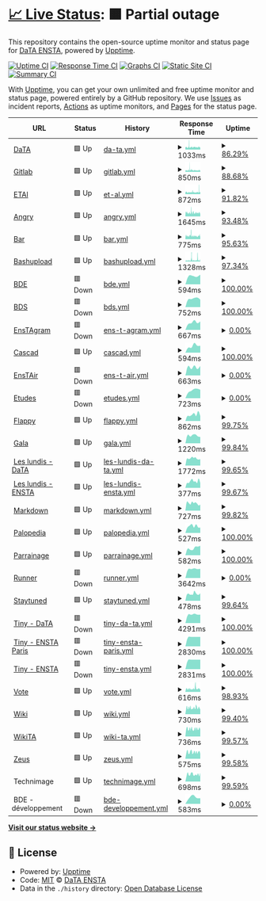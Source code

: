 # [📈 Live Status](https://DataEnsta.github.io/upptime): <!--live status--> **🟧 Partial outage**

This repository contains the open-source uptime monitor and status page for [DaTA ENSTA](data-ensta.fr), powered by [Upptime](https://github.com/upptime/upptime).

[![Uptime CI](https://github.com/DataEnsta/upptime/workflows/Uptime%20CI/badge.svg)](https://github.com/DataEnsta/upptime/actions?query=workflow%3A%22Uptime+CI%22)
[![Response Time CI](https://github.com/DataEnsta/upptime/workflows/Response%20Time%20CI/badge.svg)](https://github.com/DataEnsta/upptime/actions?query=workflow%3A%22Response+Time+CI%22)
[![Graphs CI](https://github.com/DataEnsta/upptime/workflows/Graphs%20CI/badge.svg)](https://github.com/DataEnsta/upptime/actions?query=workflow%3A%22Graphs+CI%22)
[![Static Site CI](https://github.com/DataEnsta/upptime/workflows/Static%20Site%20CI/badge.svg)](https://github.com/DataEnsta/upptime/actions?query=workflow%3A%22Static+Site+CI%22)
[![Summary CI](https://github.com/DataEnsta/upptime/workflows/Summary%20CI/badge.svg)](https://github.com/DataEnsta/upptime/actions?query=workflow%3A%22Summary+CI%22)

With [Upptime](https://upptime.js.org), you can get your own unlimited and free uptime monitor and status page, powered entirely by a GitHub repository. We use [Issues](https://github.com/DataEnsta/upptime/issues) as incident reports, [Actions](https://github.com/DataEnsta/upptime/actions) as uptime monitors, and [Pages](https://DataEnsta.github.io/upptime) for the status page.

<!--start: status pages-->
<!-- This summary is generated by Upptime (https://github.com/upptime/upptime) -->
<!-- Do not edit this manually, your changes will be overwritten -->
<!-- prettier-ignore -->
| URL | Status | History | Response Time | Uptime |
| --- | ------ | ------- | ------------- | ------ |
| <img alt="" src="https://icons.duckduckgo.com/ip3/data-ensta.fr.ico" height="13"> [DaTA](https://data-ensta.fr) | 🟩 Up | [da-ta.yml](https://github.com/DataEnsta/upptime/commits/HEAD/history/da-ta.yml) | <details><summary><img alt="Response time graph" src="./graphs/da-ta/response-time-week.png" height="20"> 1033ms</summary><br><a href="https://DataEnsta.github.io/upptime/history/da-ta"><img alt="Response time 1061" src="https://img.shields.io/endpoint?url=https%3A%2F%2Fraw.githubusercontent.com%2FDataEnsta%2Fupptime%2FHEAD%2Fapi%2Fda-ta%2Fresponse-time.json"></a><br><a href="https://DataEnsta.github.io/upptime/history/da-ta"><img alt="24-hour response time 1022" src="https://img.shields.io/endpoint?url=https%3A%2F%2Fraw.githubusercontent.com%2FDataEnsta%2Fupptime%2FHEAD%2Fapi%2Fda-ta%2Fresponse-time-day.json"></a><br><a href="https://DataEnsta.github.io/upptime/history/da-ta"><img alt="7-day response time 1033" src="https://img.shields.io/endpoint?url=https%3A%2F%2Fraw.githubusercontent.com%2FDataEnsta%2Fupptime%2FHEAD%2Fapi%2Fda-ta%2Fresponse-time-week.json"></a><br><a href="https://DataEnsta.github.io/upptime/history/da-ta"><img alt="30-day response time 1047" src="https://img.shields.io/endpoint?url=https%3A%2F%2Fraw.githubusercontent.com%2FDataEnsta%2Fupptime%2FHEAD%2Fapi%2Fda-ta%2Fresponse-time-month.json"></a><br><a href="https://DataEnsta.github.io/upptime/history/da-ta"><img alt="1-year response time 1061" src="https://img.shields.io/endpoint?url=https%3A%2F%2Fraw.githubusercontent.com%2FDataEnsta%2Fupptime%2FHEAD%2Fapi%2Fda-ta%2Fresponse-time-year.json"></a></details> | <details><summary><a href="https://DataEnsta.github.io/upptime/history/da-ta">86.29%</a></summary><a href="https://DataEnsta.github.io/upptime/history/da-ta"><img alt="All-time uptime 99.35%" src="https://img.shields.io/endpoint?url=https%3A%2F%2Fraw.githubusercontent.com%2FDataEnsta%2Fupptime%2FHEAD%2Fapi%2Fda-ta%2Fuptime.json"></a><br><a href="https://DataEnsta.github.io/upptime/history/da-ta"><img alt="24-hour uptime 94.99%" src="https://img.shields.io/endpoint?url=https%3A%2F%2Fraw.githubusercontent.com%2FDataEnsta%2Fupptime%2FHEAD%2Fapi%2Fda-ta%2Fuptime-day.json"></a><br><a href="https://DataEnsta.github.io/upptime/history/da-ta"><img alt="7-day uptime 86.29%" src="https://img.shields.io/endpoint?url=https%3A%2F%2Fraw.githubusercontent.com%2FDataEnsta%2Fupptime%2FHEAD%2Fapi%2Fda-ta%2Fuptime-week.json"></a><br><a href="https://DataEnsta.github.io/upptime/history/da-ta"><img alt="30-day uptime 93.36%" src="https://img.shields.io/endpoint?url=https%3A%2F%2Fraw.githubusercontent.com%2FDataEnsta%2Fupptime%2FHEAD%2Fapi%2Fda-ta%2Fuptime-month.json"></a><br><a href="https://DataEnsta.github.io/upptime/history/da-ta"><img alt="1-year uptime 99.35%" src="https://img.shields.io/endpoint?url=https%3A%2F%2Fraw.githubusercontent.com%2FDataEnsta%2Fupptime%2FHEAD%2Fapi%2Fda-ta%2Fuptime-year.json"></a></details>
| <img alt="" src="https://icons.duckduckgo.com/ip3/gitlab.data-ensta.fr.ico" height="13"> [Gitlab](https://gitlab.data-ensta.fr) | 🟩 Up | [gitlab.yml](https://github.com/DataEnsta/upptime/commits/HEAD/history/gitlab.yml) | <details><summary><img alt="Response time graph" src="./graphs/gitlab/response-time-week.png" height="20"> 850ms</summary><br><a href="https://DataEnsta.github.io/upptime/history/gitlab"><img alt="Response time 889" src="https://img.shields.io/endpoint?url=https%3A%2F%2Fraw.githubusercontent.com%2FDataEnsta%2Fupptime%2FHEAD%2Fapi%2Fgitlab%2Fresponse-time.json"></a><br><a href="https://DataEnsta.github.io/upptime/history/gitlab"><img alt="24-hour response time 770" src="https://img.shields.io/endpoint?url=https%3A%2F%2Fraw.githubusercontent.com%2FDataEnsta%2Fupptime%2FHEAD%2Fapi%2Fgitlab%2Fresponse-time-day.json"></a><br><a href="https://DataEnsta.github.io/upptime/history/gitlab"><img alt="7-day response time 850" src="https://img.shields.io/endpoint?url=https%3A%2F%2Fraw.githubusercontent.com%2FDataEnsta%2Fupptime%2FHEAD%2Fapi%2Fgitlab%2Fresponse-time-week.json"></a><br><a href="https://DataEnsta.github.io/upptime/history/gitlab"><img alt="30-day response time 900" src="https://img.shields.io/endpoint?url=https%3A%2F%2Fraw.githubusercontent.com%2FDataEnsta%2Fupptime%2FHEAD%2Fapi%2Fgitlab%2Fresponse-time-month.json"></a><br><a href="https://DataEnsta.github.io/upptime/history/gitlab"><img alt="1-year response time 889" src="https://img.shields.io/endpoint?url=https%3A%2F%2Fraw.githubusercontent.com%2FDataEnsta%2Fupptime%2FHEAD%2Fapi%2Fgitlab%2Fresponse-time-year.json"></a></details> | <details><summary><a href="https://DataEnsta.github.io/upptime/history/gitlab">88.68%</a></summary><a href="https://DataEnsta.github.io/upptime/history/gitlab"><img alt="All-time uptime 99.39%" src="https://img.shields.io/endpoint?url=https%3A%2F%2Fraw.githubusercontent.com%2FDataEnsta%2Fupptime%2FHEAD%2Fapi%2Fgitlab%2Fuptime.json"></a><br><a href="https://DataEnsta.github.io/upptime/history/gitlab"><img alt="24-hour uptime 96.32%" src="https://img.shields.io/endpoint?url=https%3A%2F%2Fraw.githubusercontent.com%2FDataEnsta%2Fupptime%2FHEAD%2Fapi%2Fgitlab%2Fuptime-day.json"></a><br><a href="https://DataEnsta.github.io/upptime/history/gitlab"><img alt="7-day uptime 88.68%" src="https://img.shields.io/endpoint?url=https%3A%2F%2Fraw.githubusercontent.com%2FDataEnsta%2Fupptime%2FHEAD%2Fapi%2Fgitlab%2Fuptime-week.json"></a><br><a href="https://DataEnsta.github.io/upptime/history/gitlab"><img alt="30-day uptime 93.69%" src="https://img.shields.io/endpoint?url=https%3A%2F%2Fraw.githubusercontent.com%2FDataEnsta%2Fupptime%2FHEAD%2Fapi%2Fgitlab%2Fuptime-month.json"></a><br><a href="https://DataEnsta.github.io/upptime/history/gitlab"><img alt="1-year uptime 99.39%" src="https://img.shields.io/endpoint?url=https%3A%2F%2Fraw.githubusercontent.com%2FDataEnsta%2Fupptime%2FHEAD%2Fapi%2Fgitlab%2Fuptime-year.json"></a></details>
| <img alt="" src="https://icons.duckduckgo.com/ip3/etal.data-ensta.fr.ico" height="13"> [ETAl](https://etal.data-ensta.fr) | 🟩 Up | [et-al.yml](https://github.com/DataEnsta/upptime/commits/HEAD/history/et-al.yml) | <details><summary><img alt="Response time graph" src="./graphs/et-al/response-time-week.png" height="20"> 872ms</summary><br><a href="https://DataEnsta.github.io/upptime/history/et-al"><img alt="Response time 898" src="https://img.shields.io/endpoint?url=https%3A%2F%2Fraw.githubusercontent.com%2FDataEnsta%2Fupptime%2FHEAD%2Fapi%2Fet-al%2Fresponse-time.json"></a><br><a href="https://DataEnsta.github.io/upptime/history/et-al"><img alt="24-hour response time 803" src="https://img.shields.io/endpoint?url=https%3A%2F%2Fraw.githubusercontent.com%2FDataEnsta%2Fupptime%2FHEAD%2Fapi%2Fet-al%2Fresponse-time-day.json"></a><br><a href="https://DataEnsta.github.io/upptime/history/et-al"><img alt="7-day response time 872" src="https://img.shields.io/endpoint?url=https%3A%2F%2Fraw.githubusercontent.com%2FDataEnsta%2Fupptime%2FHEAD%2Fapi%2Fet-al%2Fresponse-time-week.json"></a><br><a href="https://DataEnsta.github.io/upptime/history/et-al"><img alt="30-day response time 892" src="https://img.shields.io/endpoint?url=https%3A%2F%2Fraw.githubusercontent.com%2FDataEnsta%2Fupptime%2FHEAD%2Fapi%2Fet-al%2Fresponse-time-month.json"></a><br><a href="https://DataEnsta.github.io/upptime/history/et-al"><img alt="1-year response time 898" src="https://img.shields.io/endpoint?url=https%3A%2F%2Fraw.githubusercontent.com%2FDataEnsta%2Fupptime%2FHEAD%2Fapi%2Fet-al%2Fresponse-time-year.json"></a></details> | <details><summary><a href="https://DataEnsta.github.io/upptime/history/et-al">91.82%</a></summary><a href="https://DataEnsta.github.io/upptime/history/et-al"><img alt="All-time uptime 99.40%" src="https://img.shields.io/endpoint?url=https%3A%2F%2Fraw.githubusercontent.com%2FDataEnsta%2Fupptime%2FHEAD%2Fapi%2Fet-al%2Fuptime.json"></a><br><a href="https://DataEnsta.github.io/upptime/history/et-al"><img alt="24-hour uptime 96.42%" src="https://img.shields.io/endpoint?url=https%3A%2F%2Fraw.githubusercontent.com%2FDataEnsta%2Fupptime%2FHEAD%2Fapi%2Fet-al%2Fuptime-day.json"></a><br><a href="https://DataEnsta.github.io/upptime/history/et-al"><img alt="7-day uptime 91.82%" src="https://img.shields.io/endpoint?url=https%3A%2F%2Fraw.githubusercontent.com%2FDataEnsta%2Fupptime%2FHEAD%2Fapi%2Fet-al%2Fuptime-week.json"></a><br><a href="https://DataEnsta.github.io/upptime/history/et-al"><img alt="30-day uptime 93.85%" src="https://img.shields.io/endpoint?url=https%3A%2F%2Fraw.githubusercontent.com%2FDataEnsta%2Fupptime%2FHEAD%2Fapi%2Fet-al%2Fuptime-month.json"></a><br><a href="https://DataEnsta.github.io/upptime/history/et-al"><img alt="1-year uptime 99.40%" src="https://img.shields.io/endpoint?url=https%3A%2F%2Fraw.githubusercontent.com%2FDataEnsta%2Fupptime%2FHEAD%2Fapi%2Fet-al%2Fuptime-year.json"></a></details>
| <img alt="" src="https://icons.duckduckgo.com/ip3/angry.data-ensta.fr.ico" height="13"> [Angry](https://angry.data-ensta.fr) | 🟩 Up | [angry.yml](https://github.com/DataEnsta/upptime/commits/HEAD/history/angry.yml) | <details><summary><img alt="Response time graph" src="./graphs/angry/response-time-week.png" height="20"> 1645ms</summary><br><a href="https://DataEnsta.github.io/upptime/history/angry"><img alt="Response time 1847" src="https://img.shields.io/endpoint?url=https%3A%2F%2Fraw.githubusercontent.com%2FDataEnsta%2Fupptime%2FHEAD%2Fapi%2Fangry%2Fresponse-time.json"></a><br><a href="https://DataEnsta.github.io/upptime/history/angry"><img alt="24-hour response time 1585" src="https://img.shields.io/endpoint?url=https%3A%2F%2Fraw.githubusercontent.com%2FDataEnsta%2Fupptime%2FHEAD%2Fapi%2Fangry%2Fresponse-time-day.json"></a><br><a href="https://DataEnsta.github.io/upptime/history/angry"><img alt="7-day response time 1645" src="https://img.shields.io/endpoint?url=https%3A%2F%2Fraw.githubusercontent.com%2FDataEnsta%2Fupptime%2FHEAD%2Fapi%2Fangry%2Fresponse-time-week.json"></a><br><a href="https://DataEnsta.github.io/upptime/history/angry"><img alt="30-day response time 1728" src="https://img.shields.io/endpoint?url=https%3A%2F%2Fraw.githubusercontent.com%2FDataEnsta%2Fupptime%2FHEAD%2Fapi%2Fangry%2Fresponse-time-month.json"></a><br><a href="https://DataEnsta.github.io/upptime/history/angry"><img alt="1-year response time 1847" src="https://img.shields.io/endpoint?url=https%3A%2F%2Fraw.githubusercontent.com%2FDataEnsta%2Fupptime%2FHEAD%2Fapi%2Fangry%2Fresponse-time-year.json"></a></details> | <details><summary><a href="https://DataEnsta.github.io/upptime/history/angry">93.48%</a></summary><a href="https://DataEnsta.github.io/upptime/history/angry"><img alt="All-time uptime 99.44%" src="https://img.shields.io/endpoint?url=https%3A%2F%2Fraw.githubusercontent.com%2FDataEnsta%2Fupptime%2FHEAD%2Fapi%2Fangry%2Fuptime.json"></a><br><a href="https://DataEnsta.github.io/upptime/history/angry"><img alt="24-hour uptime 96.51%" src="https://img.shields.io/endpoint?url=https%3A%2F%2Fraw.githubusercontent.com%2FDataEnsta%2Fupptime%2FHEAD%2Fapi%2Fangry%2Fuptime-day.json"></a><br><a href="https://DataEnsta.github.io/upptime/history/angry"><img alt="7-day uptime 93.48%" src="https://img.shields.io/endpoint?url=https%3A%2F%2Fraw.githubusercontent.com%2FDataEnsta%2Fupptime%2FHEAD%2Fapi%2Fangry%2Fuptime-week.json"></a><br><a href="https://DataEnsta.github.io/upptime/history/angry"><img alt="30-day uptime 94.92%" src="https://img.shields.io/endpoint?url=https%3A%2F%2Fraw.githubusercontent.com%2FDataEnsta%2Fupptime%2FHEAD%2Fapi%2Fangry%2Fuptime-month.json"></a><br><a href="https://DataEnsta.github.io/upptime/history/angry"><img alt="1-year uptime 99.44%" src="https://img.shields.io/endpoint?url=https%3A%2F%2Fraw.githubusercontent.com%2FDataEnsta%2Fupptime%2FHEAD%2Fapi%2Fangry%2Fuptime-year.json"></a></details>
| <img alt="" src="https://icons.duckduckgo.com/ip3/bar.data-ensta.fr.ico" height="13"> [Bar](https://bar.data-ensta.fr) | 🟩 Up | [bar.yml](https://github.com/DataEnsta/upptime/commits/HEAD/history/bar.yml) | <details><summary><img alt="Response time graph" src="./graphs/bar/response-time-week.png" height="20"> 775ms</summary><br><a href="https://DataEnsta.github.io/upptime/history/bar"><img alt="Response time 839" src="https://img.shields.io/endpoint?url=https%3A%2F%2Fraw.githubusercontent.com%2FDataEnsta%2Fupptime%2FHEAD%2Fapi%2Fbar%2Fresponse-time.json"></a><br><a href="https://DataEnsta.github.io/upptime/history/bar"><img alt="24-hour response time 851" src="https://img.shields.io/endpoint?url=https%3A%2F%2Fraw.githubusercontent.com%2FDataEnsta%2Fupptime%2FHEAD%2Fapi%2Fbar%2Fresponse-time-day.json"></a><br><a href="https://DataEnsta.github.io/upptime/history/bar"><img alt="7-day response time 775" src="https://img.shields.io/endpoint?url=https%3A%2F%2Fraw.githubusercontent.com%2FDataEnsta%2Fupptime%2FHEAD%2Fapi%2Fbar%2Fresponse-time-week.json"></a><br><a href="https://DataEnsta.github.io/upptime/history/bar"><img alt="30-day response time 854" src="https://img.shields.io/endpoint?url=https%3A%2F%2Fraw.githubusercontent.com%2FDataEnsta%2Fupptime%2FHEAD%2Fapi%2Fbar%2Fresponse-time-month.json"></a><br><a href="https://DataEnsta.github.io/upptime/history/bar"><img alt="1-year response time 839" src="https://img.shields.io/endpoint?url=https%3A%2F%2Fraw.githubusercontent.com%2FDataEnsta%2Fupptime%2FHEAD%2Fapi%2Fbar%2Fresponse-time-year.json"></a></details> | <details><summary><a href="https://DataEnsta.github.io/upptime/history/bar">95.63%</a></summary><a href="https://DataEnsta.github.io/upptime/history/bar"><img alt="All-time uptime 95.94%" src="https://img.shields.io/endpoint?url=https%3A%2F%2Fraw.githubusercontent.com%2FDataEnsta%2Fupptime%2FHEAD%2Fapi%2Fbar%2Fuptime.json"></a><br><a href="https://DataEnsta.github.io/upptime/history/bar"><img alt="24-hour uptime 96.62%" src="https://img.shields.io/endpoint?url=https%3A%2F%2Fraw.githubusercontent.com%2FDataEnsta%2Fupptime%2FHEAD%2Fapi%2Fbar%2Fuptime-day.json"></a><br><a href="https://DataEnsta.github.io/upptime/history/bar"><img alt="7-day uptime 95.63%" src="https://img.shields.io/endpoint?url=https%3A%2F%2Fraw.githubusercontent.com%2FDataEnsta%2Fupptime%2FHEAD%2Fapi%2Fbar%2Fuptime-week.json"></a><br><a href="https://DataEnsta.github.io/upptime/history/bar"><img alt="30-day uptime 96.09%" src="https://img.shields.io/endpoint?url=https%3A%2F%2Fraw.githubusercontent.com%2FDataEnsta%2Fupptime%2FHEAD%2Fapi%2Fbar%2Fuptime-month.json"></a><br><a href="https://DataEnsta.github.io/upptime/history/bar"><img alt="1-year uptime 95.94%" src="https://img.shields.io/endpoint?url=https%3A%2F%2Fraw.githubusercontent.com%2FDataEnsta%2Fupptime%2FHEAD%2Fapi%2Fbar%2Fuptime-year.json"></a></details>
| <img alt="" src="https://icons.duckduckgo.com/ip3/bashupload.data-ensta.fr.ico" height="13"> [Bashupload](https://bashupload.data-ensta.fr) | 🟩 Up | [bashupload.yml](https://github.com/DataEnsta/upptime/commits/HEAD/history/bashupload.yml) | <details><summary><img alt="Response time graph" src="./graphs/bashupload/response-time-week.png" height="20"> 1328ms</summary><br><a href="https://DataEnsta.github.io/upptime/history/bashupload"><img alt="Response time 1029" src="https://img.shields.io/endpoint?url=https%3A%2F%2Fraw.githubusercontent.com%2FDataEnsta%2Fupptime%2FHEAD%2Fapi%2Fbashupload%2Fresponse-time.json"></a><br><a href="https://DataEnsta.github.io/upptime/history/bashupload"><img alt="24-hour response time 1232" src="https://img.shields.io/endpoint?url=https%3A%2F%2Fraw.githubusercontent.com%2FDataEnsta%2Fupptime%2FHEAD%2Fapi%2Fbashupload%2Fresponse-time-day.json"></a><br><a href="https://DataEnsta.github.io/upptime/history/bashupload"><img alt="7-day response time 1328" src="https://img.shields.io/endpoint?url=https%3A%2F%2Fraw.githubusercontent.com%2FDataEnsta%2Fupptime%2FHEAD%2Fapi%2Fbashupload%2Fresponse-time-week.json"></a><br><a href="https://DataEnsta.github.io/upptime/history/bashupload"><img alt="30-day response time 1141" src="https://img.shields.io/endpoint?url=https%3A%2F%2Fraw.githubusercontent.com%2FDataEnsta%2Fupptime%2FHEAD%2Fapi%2Fbashupload%2Fresponse-time-month.json"></a><br><a href="https://DataEnsta.github.io/upptime/history/bashupload"><img alt="1-year response time 1029" src="https://img.shields.io/endpoint?url=https%3A%2F%2Fraw.githubusercontent.com%2FDataEnsta%2Fupptime%2FHEAD%2Fapi%2Fbashupload%2Fresponse-time-year.json"></a></details> | <details><summary><a href="https://DataEnsta.github.io/upptime/history/bashupload">97.34%</a></summary><a href="https://DataEnsta.github.io/upptime/history/bashupload"><img alt="All-time uptime 95.82%" src="https://img.shields.io/endpoint?url=https%3A%2F%2Fraw.githubusercontent.com%2FDataEnsta%2Fupptime%2FHEAD%2Fapi%2Fbashupload%2Fuptime.json"></a><br><a href="https://DataEnsta.github.io/upptime/history/bashupload"><img alt="24-hour uptime 97.30%" src="https://img.shields.io/endpoint?url=https%3A%2F%2Fraw.githubusercontent.com%2FDataEnsta%2Fupptime%2FHEAD%2Fapi%2Fbashupload%2Fuptime-day.json"></a><br><a href="https://DataEnsta.github.io/upptime/history/bashupload"><img alt="7-day uptime 97.34%" src="https://img.shields.io/endpoint?url=https%3A%2F%2Fraw.githubusercontent.com%2FDataEnsta%2Fupptime%2FHEAD%2Fapi%2Fbashupload%2Fuptime-week.json"></a><br><a href="https://DataEnsta.github.io/upptime/history/bashupload"><img alt="30-day uptime 97.45%" src="https://img.shields.io/endpoint?url=https%3A%2F%2Fraw.githubusercontent.com%2FDataEnsta%2Fupptime%2FHEAD%2Fapi%2Fbashupload%2Fuptime-month.json"></a><br><a href="https://DataEnsta.github.io/upptime/history/bashupload"><img alt="1-year uptime 95.82%" src="https://img.shields.io/endpoint?url=https%3A%2F%2Fraw.githubusercontent.com%2FDataEnsta%2Fupptime%2FHEAD%2Fapi%2Fbashupload%2Fuptime-year.json"></a></details>
| <img alt="" src="https://icons.duckduckgo.com/ip3/bde.data-ensta.fr.ico" height="13"> [BDE](https://bde.data-ensta.fr) | 🟥 Down | [bde.yml](https://github.com/DataEnsta/upptime/commits/HEAD/history/bde.yml) | <details><summary><img alt="Response time graph" src="./graphs/bde/response-time-week.png" height="20"> 594ms</summary><br><a href="https://DataEnsta.github.io/upptime/history/bde"><img alt="Response time 818" src="https://img.shields.io/endpoint?url=https%3A%2F%2Fraw.githubusercontent.com%2FDataEnsta%2Fupptime%2FHEAD%2Fapi%2Fbde%2Fresponse-time.json"></a><br><a href="https://DataEnsta.github.io/upptime/history/bde"><img alt="24-hour response time 667" src="https://img.shields.io/endpoint?url=https%3A%2F%2Fraw.githubusercontent.com%2FDataEnsta%2Fupptime%2FHEAD%2Fapi%2Fbde%2Fresponse-time-day.json"></a><br><a href="https://DataEnsta.github.io/upptime/history/bde"><img alt="7-day response time 594" src="https://img.shields.io/endpoint?url=https%3A%2F%2Fraw.githubusercontent.com%2FDataEnsta%2Fupptime%2FHEAD%2Fapi%2Fbde%2Fresponse-time-week.json"></a><br><a href="https://DataEnsta.github.io/upptime/history/bde"><img alt="30-day response time 810" src="https://img.shields.io/endpoint?url=https%3A%2F%2Fraw.githubusercontent.com%2FDataEnsta%2Fupptime%2FHEAD%2Fapi%2Fbde%2Fresponse-time-month.json"></a><br><a href="https://DataEnsta.github.io/upptime/history/bde"><img alt="1-year response time 818" src="https://img.shields.io/endpoint?url=https%3A%2F%2Fraw.githubusercontent.com%2FDataEnsta%2Fupptime%2FHEAD%2Fapi%2Fbde%2Fresponse-time-year.json"></a></details> | <details><summary><a href="https://DataEnsta.github.io/upptime/history/bde">100.00%</a></summary><a href="https://DataEnsta.github.io/upptime/history/bde"><img alt="All-time uptime 100.00%" src="https://img.shields.io/endpoint?url=https%3A%2F%2Fraw.githubusercontent.com%2FDataEnsta%2Fupptime%2FHEAD%2Fapi%2Fbde%2Fuptime.json"></a><br><a href="https://DataEnsta.github.io/upptime/history/bde"><img alt="24-hour uptime 100.00%" src="https://img.shields.io/endpoint?url=https%3A%2F%2Fraw.githubusercontent.com%2FDataEnsta%2Fupptime%2FHEAD%2Fapi%2Fbde%2Fuptime-day.json"></a><br><a href="https://DataEnsta.github.io/upptime/history/bde"><img alt="7-day uptime 100.00%" src="https://img.shields.io/endpoint?url=https%3A%2F%2Fraw.githubusercontent.com%2FDataEnsta%2Fupptime%2FHEAD%2Fapi%2Fbde%2Fuptime-week.json"></a><br><a href="https://DataEnsta.github.io/upptime/history/bde"><img alt="30-day uptime 100.00%" src="https://img.shields.io/endpoint?url=https%3A%2F%2Fraw.githubusercontent.com%2FDataEnsta%2Fupptime%2FHEAD%2Fapi%2Fbde%2Fuptime-month.json"></a><br><a href="https://DataEnsta.github.io/upptime/history/bde"><img alt="1-year uptime 100.00%" src="https://img.shields.io/endpoint?url=https%3A%2F%2Fraw.githubusercontent.com%2FDataEnsta%2Fupptime%2FHEAD%2Fapi%2Fbde%2Fuptime-year.json"></a></details>
| <img alt="" src="https://icons.duckduckgo.com/ip3/bds.data-ensta.fr.ico" height="13"> [BDS](https://bds.data-ensta.fr) | 🟥 Down | [bds.yml](https://github.com/DataEnsta/upptime/commits/HEAD/history/bds.yml) | <details><summary><img alt="Response time graph" src="./graphs/bds/response-time-week.png" height="20"> 752ms</summary><br><a href="https://DataEnsta.github.io/upptime/history/bds"><img alt="Response time 804" src="https://img.shields.io/endpoint?url=https%3A%2F%2Fraw.githubusercontent.com%2FDataEnsta%2Fupptime%2FHEAD%2Fapi%2Fbds%2Fresponse-time.json"></a><br><a href="https://DataEnsta.github.io/upptime/history/bds"><img alt="24-hour response time 668" src="https://img.shields.io/endpoint?url=https%3A%2F%2Fraw.githubusercontent.com%2FDataEnsta%2Fupptime%2FHEAD%2Fapi%2Fbds%2Fresponse-time-day.json"></a><br><a href="https://DataEnsta.github.io/upptime/history/bds"><img alt="7-day response time 752" src="https://img.shields.io/endpoint?url=https%3A%2F%2Fraw.githubusercontent.com%2FDataEnsta%2Fupptime%2FHEAD%2Fapi%2Fbds%2Fresponse-time-week.json"></a><br><a href="https://DataEnsta.github.io/upptime/history/bds"><img alt="30-day response time 786" src="https://img.shields.io/endpoint?url=https%3A%2F%2Fraw.githubusercontent.com%2FDataEnsta%2Fupptime%2FHEAD%2Fapi%2Fbds%2Fresponse-time-month.json"></a><br><a href="https://DataEnsta.github.io/upptime/history/bds"><img alt="1-year response time 804" src="https://img.shields.io/endpoint?url=https%3A%2F%2Fraw.githubusercontent.com%2FDataEnsta%2Fupptime%2FHEAD%2Fapi%2Fbds%2Fresponse-time-year.json"></a></details> | <details><summary><a href="https://DataEnsta.github.io/upptime/history/bds">100.00%</a></summary><a href="https://DataEnsta.github.io/upptime/history/bds"><img alt="All-time uptime 100.00%" src="https://img.shields.io/endpoint?url=https%3A%2F%2Fraw.githubusercontent.com%2FDataEnsta%2Fupptime%2FHEAD%2Fapi%2Fbds%2Fuptime.json"></a><br><a href="https://DataEnsta.github.io/upptime/history/bds"><img alt="24-hour uptime 100.00%" src="https://img.shields.io/endpoint?url=https%3A%2F%2Fraw.githubusercontent.com%2FDataEnsta%2Fupptime%2FHEAD%2Fapi%2Fbds%2Fuptime-day.json"></a><br><a href="https://DataEnsta.github.io/upptime/history/bds"><img alt="7-day uptime 100.00%" src="https://img.shields.io/endpoint?url=https%3A%2F%2Fraw.githubusercontent.com%2FDataEnsta%2Fupptime%2FHEAD%2Fapi%2Fbds%2Fuptime-week.json"></a><br><a href="https://DataEnsta.github.io/upptime/history/bds"><img alt="30-day uptime 100.00%" src="https://img.shields.io/endpoint?url=https%3A%2F%2Fraw.githubusercontent.com%2FDataEnsta%2Fupptime%2FHEAD%2Fapi%2Fbds%2Fuptime-month.json"></a><br><a href="https://DataEnsta.github.io/upptime/history/bds"><img alt="1-year uptime 100.00%" src="https://img.shields.io/endpoint?url=https%3A%2F%2Fraw.githubusercontent.com%2FDataEnsta%2Fupptime%2FHEAD%2Fapi%2Fbds%2Fuptime-year.json"></a></details>
| <img alt="" src="https://icons.duckduckgo.com/ip3/enstagram.data-ensta.fr.ico" height="13"> [EnsTAgram](https://enstagram.data-ensta.fr) | 🟥 Down | [ens-t-agram.yml](https://github.com/DataEnsta/upptime/commits/HEAD/history/ens-t-agram.yml) | <details><summary><img alt="Response time graph" src="./graphs/ens-t-agram/response-time-week.png" height="20"> 667ms</summary><br><a href="https://DataEnsta.github.io/upptime/history/ens-t-agram"><img alt="Response time 999" src="https://img.shields.io/endpoint?url=https%3A%2F%2Fraw.githubusercontent.com%2FDataEnsta%2Fupptime%2FHEAD%2Fapi%2Fens-t-agram%2Fresponse-time.json"></a><br><a href="https://DataEnsta.github.io/upptime/history/ens-t-agram"><img alt="24-hour response time 748" src="https://img.shields.io/endpoint?url=https%3A%2F%2Fraw.githubusercontent.com%2FDataEnsta%2Fupptime%2FHEAD%2Fapi%2Fens-t-agram%2Fresponse-time-day.json"></a><br><a href="https://DataEnsta.github.io/upptime/history/ens-t-agram"><img alt="7-day response time 667" src="https://img.shields.io/endpoint?url=https%3A%2F%2Fraw.githubusercontent.com%2FDataEnsta%2Fupptime%2FHEAD%2Fapi%2Fens-t-agram%2Fresponse-time-week.json"></a><br><a href="https://DataEnsta.github.io/upptime/history/ens-t-agram"><img alt="30-day response time 698" src="https://img.shields.io/endpoint?url=https%3A%2F%2Fraw.githubusercontent.com%2FDataEnsta%2Fupptime%2FHEAD%2Fapi%2Fens-t-agram%2Fresponse-time-month.json"></a><br><a href="https://DataEnsta.github.io/upptime/history/ens-t-agram"><img alt="1-year response time 999" src="https://img.shields.io/endpoint?url=https%3A%2F%2Fraw.githubusercontent.com%2FDataEnsta%2Fupptime%2FHEAD%2Fapi%2Fens-t-agram%2Fresponse-time-year.json"></a></details> | <details><summary><a href="https://DataEnsta.github.io/upptime/history/ens-t-agram">0.00%</a></summary><a href="https://DataEnsta.github.io/upptime/history/ens-t-agram"><img alt="All-time uptime 49.44%" src="https://img.shields.io/endpoint?url=https%3A%2F%2Fraw.githubusercontent.com%2FDataEnsta%2Fupptime%2FHEAD%2Fapi%2Fens-t-agram%2Fuptime.json"></a><br><a href="https://DataEnsta.github.io/upptime/history/ens-t-agram"><img alt="24-hour uptime 0.00%" src="https://img.shields.io/endpoint?url=https%3A%2F%2Fraw.githubusercontent.com%2FDataEnsta%2Fupptime%2FHEAD%2Fapi%2Fens-t-agram%2Fuptime-day.json"></a><br><a href="https://DataEnsta.github.io/upptime/history/ens-t-agram"><img alt="7-day uptime 0.00%" src="https://img.shields.io/endpoint?url=https%3A%2F%2Fraw.githubusercontent.com%2FDataEnsta%2Fupptime%2FHEAD%2Fapi%2Fens-t-agram%2Fuptime-week.json"></a><br><a href="https://DataEnsta.github.io/upptime/history/ens-t-agram"><img alt="30-day uptime 1.38%" src="https://img.shields.io/endpoint?url=https%3A%2F%2Fraw.githubusercontent.com%2FDataEnsta%2Fupptime%2FHEAD%2Fapi%2Fens-t-agram%2Fuptime-month.json"></a><br><a href="https://DataEnsta.github.io/upptime/history/ens-t-agram"><img alt="1-year uptime 49.44%" src="https://img.shields.io/endpoint?url=https%3A%2F%2Fraw.githubusercontent.com%2FDataEnsta%2Fupptime%2FHEAD%2Fapi%2Fens-t-agram%2Fuptime-year.json"></a></details>
| <img alt="" src="https://icons.duckduckgo.com/ip3/cascad.ensta.fr.ico" height="13"> [Cascad](https://cascad.ensta.fr/login) | 🟩 Up | [cascad.yml](https://github.com/DataEnsta/upptime/commits/HEAD/history/cascad.yml) | <details><summary><img alt="Response time graph" src="./graphs/cascad/response-time-week.png" height="20"> 594ms</summary><br><a href="https://DataEnsta.github.io/upptime/history/cascad"><img alt="Response time 594" src="https://img.shields.io/endpoint?url=https%3A%2F%2Fraw.githubusercontent.com%2FDataEnsta%2Fupptime%2FHEAD%2Fapi%2Fcascad%2Fresponse-time.json"></a><br><a href="https://DataEnsta.github.io/upptime/history/cascad"><img alt="24-hour response time 613" src="https://img.shields.io/endpoint?url=https%3A%2F%2Fraw.githubusercontent.com%2FDataEnsta%2Fupptime%2FHEAD%2Fapi%2Fcascad%2Fresponse-time-day.json"></a><br><a href="https://DataEnsta.github.io/upptime/history/cascad"><img alt="7-day response time 594" src="https://img.shields.io/endpoint?url=https%3A%2F%2Fraw.githubusercontent.com%2FDataEnsta%2Fupptime%2FHEAD%2Fapi%2Fcascad%2Fresponse-time-week.json"></a><br><a href="https://DataEnsta.github.io/upptime/history/cascad"><img alt="30-day response time 585" src="https://img.shields.io/endpoint?url=https%3A%2F%2Fraw.githubusercontent.com%2FDataEnsta%2Fupptime%2FHEAD%2Fapi%2Fcascad%2Fresponse-time-month.json"></a><br><a href="https://DataEnsta.github.io/upptime/history/cascad"><img alt="1-year response time 594" src="https://img.shields.io/endpoint?url=https%3A%2F%2Fraw.githubusercontent.com%2FDataEnsta%2Fupptime%2FHEAD%2Fapi%2Fcascad%2Fresponse-time-year.json"></a></details> | <details><summary><a href="https://DataEnsta.github.io/upptime/history/cascad">100.00%</a></summary><a href="https://DataEnsta.github.io/upptime/history/cascad"><img alt="All-time uptime 100.00%" src="https://img.shields.io/endpoint?url=https%3A%2F%2Fraw.githubusercontent.com%2FDataEnsta%2Fupptime%2FHEAD%2Fapi%2Fcascad%2Fuptime.json"></a><br><a href="https://DataEnsta.github.io/upptime/history/cascad"><img alt="24-hour uptime 100.00%" src="https://img.shields.io/endpoint?url=https%3A%2F%2Fraw.githubusercontent.com%2FDataEnsta%2Fupptime%2FHEAD%2Fapi%2Fcascad%2Fuptime-day.json"></a><br><a href="https://DataEnsta.github.io/upptime/history/cascad"><img alt="7-day uptime 100.00%" src="https://img.shields.io/endpoint?url=https%3A%2F%2Fraw.githubusercontent.com%2FDataEnsta%2Fupptime%2FHEAD%2Fapi%2Fcascad%2Fuptime-week.json"></a><br><a href="https://DataEnsta.github.io/upptime/history/cascad"><img alt="30-day uptime 100.00%" src="https://img.shields.io/endpoint?url=https%3A%2F%2Fraw.githubusercontent.com%2FDataEnsta%2Fupptime%2FHEAD%2Fapi%2Fcascad%2Fuptime-month.json"></a><br><a href="https://DataEnsta.github.io/upptime/history/cascad"><img alt="1-year uptime 100.00%" src="https://img.shields.io/endpoint?url=https%3A%2F%2Fraw.githubusercontent.com%2FDataEnsta%2Fupptime%2FHEAD%2Fapi%2Fcascad%2Fuptime-year.json"></a></details>
| <img alt="" src="https://icons.duckduckgo.com/ip3/enstair.data-ensta.fr.ico" height="13"> [EnsTAir](https://enstair.data-ensta.fr) | 🟥 Down | [ens-t-air.yml](https://github.com/DataEnsta/upptime/commits/HEAD/history/ens-t-air.yml) | <details><summary><img alt="Response time graph" src="./graphs/ens-t-air/response-time-week.png" height="20"> 663ms</summary><br><a href="https://DataEnsta.github.io/upptime/history/ens-t-air"><img alt="Response time 803" src="https://img.shields.io/endpoint?url=https%3A%2F%2Fraw.githubusercontent.com%2FDataEnsta%2Fupptime%2FHEAD%2Fapi%2Fens-t-air%2Fresponse-time.json"></a><br><a href="https://DataEnsta.github.io/upptime/history/ens-t-air"><img alt="24-hour response time 746" src="https://img.shields.io/endpoint?url=https%3A%2F%2Fraw.githubusercontent.com%2FDataEnsta%2Fupptime%2FHEAD%2Fapi%2Fens-t-air%2Fresponse-time-day.json"></a><br><a href="https://DataEnsta.github.io/upptime/history/ens-t-air"><img alt="7-day response time 663" src="https://img.shields.io/endpoint?url=https%3A%2F%2Fraw.githubusercontent.com%2FDataEnsta%2Fupptime%2FHEAD%2Fapi%2Fens-t-air%2Fresponse-time-week.json"></a><br><a href="https://DataEnsta.github.io/upptime/history/ens-t-air"><img alt="30-day response time 725" src="https://img.shields.io/endpoint?url=https%3A%2F%2Fraw.githubusercontent.com%2FDataEnsta%2Fupptime%2FHEAD%2Fapi%2Fens-t-air%2Fresponse-time-month.json"></a><br><a href="https://DataEnsta.github.io/upptime/history/ens-t-air"><img alt="1-year response time 803" src="https://img.shields.io/endpoint?url=https%3A%2F%2Fraw.githubusercontent.com%2FDataEnsta%2Fupptime%2FHEAD%2Fapi%2Fens-t-air%2Fresponse-time-year.json"></a></details> | <details><summary><a href="https://DataEnsta.github.io/upptime/history/ens-t-air">0.00%</a></summary><a href="https://DataEnsta.github.io/upptime/history/ens-t-air"><img alt="All-time uptime 34.75%" src="https://img.shields.io/endpoint?url=https%3A%2F%2Fraw.githubusercontent.com%2FDataEnsta%2Fupptime%2FHEAD%2Fapi%2Fens-t-air%2Fuptime.json"></a><br><a href="https://DataEnsta.github.io/upptime/history/ens-t-air"><img alt="24-hour uptime 0.00%" src="https://img.shields.io/endpoint?url=https%3A%2F%2Fraw.githubusercontent.com%2FDataEnsta%2Fupptime%2FHEAD%2Fapi%2Fens-t-air%2Fuptime-day.json"></a><br><a href="https://DataEnsta.github.io/upptime/history/ens-t-air"><img alt="7-day uptime 0.00%" src="https://img.shields.io/endpoint?url=https%3A%2F%2Fraw.githubusercontent.com%2FDataEnsta%2Fupptime%2FHEAD%2Fapi%2Fens-t-air%2Fuptime-week.json"></a><br><a href="https://DataEnsta.github.io/upptime/history/ens-t-air"><img alt="30-day uptime 1.38%" src="https://img.shields.io/endpoint?url=https%3A%2F%2Fraw.githubusercontent.com%2FDataEnsta%2Fupptime%2FHEAD%2Fapi%2Fens-t-air%2Fuptime-month.json"></a><br><a href="https://DataEnsta.github.io/upptime/history/ens-t-air"><img alt="1-year uptime 34.75%" src="https://img.shields.io/endpoint?url=https%3A%2F%2Fraw.githubusercontent.com%2FDataEnsta%2Fupptime%2FHEAD%2Fapi%2Fens-t-air%2Fuptime-year.json"></a></details>
| <img alt="" src="https://icons.duckduckgo.com/ip3/etudes.data-ensta.fr.ico" height="13"> [Etudes](https://etudes.data-ensta.fr) | 🟥 Down | [etudes.yml](https://github.com/DataEnsta/upptime/commits/HEAD/history/etudes.yml) | <details><summary><img alt="Response time graph" src="./graphs/etudes/response-time-week.png" height="20"> 723ms</summary><br><a href="https://DataEnsta.github.io/upptime/history/etudes"><img alt="Response time 1003" src="https://img.shields.io/endpoint?url=https%3A%2F%2Fraw.githubusercontent.com%2FDataEnsta%2Fupptime%2FHEAD%2Fapi%2Fetudes%2Fresponse-time.json"></a><br><a href="https://DataEnsta.github.io/upptime/history/etudes"><img alt="24-hour response time 754" src="https://img.shields.io/endpoint?url=https%3A%2F%2Fraw.githubusercontent.com%2FDataEnsta%2Fupptime%2FHEAD%2Fapi%2Fetudes%2Fresponse-time-day.json"></a><br><a href="https://DataEnsta.github.io/upptime/history/etudes"><img alt="7-day response time 723" src="https://img.shields.io/endpoint?url=https%3A%2F%2Fraw.githubusercontent.com%2FDataEnsta%2Fupptime%2FHEAD%2Fapi%2Fetudes%2Fresponse-time-week.json"></a><br><a href="https://DataEnsta.github.io/upptime/history/etudes"><img alt="30-day response time 739" src="https://img.shields.io/endpoint?url=https%3A%2F%2Fraw.githubusercontent.com%2FDataEnsta%2Fupptime%2FHEAD%2Fapi%2Fetudes%2Fresponse-time-month.json"></a><br><a href="https://DataEnsta.github.io/upptime/history/etudes"><img alt="1-year response time 1003" src="https://img.shields.io/endpoint?url=https%3A%2F%2Fraw.githubusercontent.com%2FDataEnsta%2Fupptime%2FHEAD%2Fapi%2Fetudes%2Fresponse-time-year.json"></a></details> | <details><summary><a href="https://DataEnsta.github.io/upptime/history/etudes">0.00%</a></summary><a href="https://DataEnsta.github.io/upptime/history/etudes"><img alt="All-time uptime 55.84%" src="https://img.shields.io/endpoint?url=https%3A%2F%2Fraw.githubusercontent.com%2FDataEnsta%2Fupptime%2FHEAD%2Fapi%2Fetudes%2Fuptime.json"></a><br><a href="https://DataEnsta.github.io/upptime/history/etudes"><img alt="24-hour uptime 0.00%" src="https://img.shields.io/endpoint?url=https%3A%2F%2Fraw.githubusercontent.com%2FDataEnsta%2Fupptime%2FHEAD%2Fapi%2Fetudes%2Fuptime-day.json"></a><br><a href="https://DataEnsta.github.io/upptime/history/etudes"><img alt="7-day uptime 0.00%" src="https://img.shields.io/endpoint?url=https%3A%2F%2Fraw.githubusercontent.com%2FDataEnsta%2Fupptime%2FHEAD%2Fapi%2Fetudes%2Fuptime-week.json"></a><br><a href="https://DataEnsta.github.io/upptime/history/etudes"><img alt="30-day uptime 1.38%" src="https://img.shields.io/endpoint?url=https%3A%2F%2Fraw.githubusercontent.com%2FDataEnsta%2Fupptime%2FHEAD%2Fapi%2Fetudes%2Fuptime-month.json"></a><br><a href="https://DataEnsta.github.io/upptime/history/etudes"><img alt="1-year uptime 55.84%" src="https://img.shields.io/endpoint?url=https%3A%2F%2Fraw.githubusercontent.com%2FDataEnsta%2Fupptime%2FHEAD%2Fapi%2Fetudes%2Fuptime-year.json"></a></details>
| <img alt="" src="https://icons.duckduckgo.com/ip3/flappy.data-ensta.fr.ico" height="13"> [Flappy](https://flappy.data-ensta.fr) | 🟩 Up | [flappy.yml](https://github.com/DataEnsta/upptime/commits/HEAD/history/flappy.yml) | <details><summary><img alt="Response time graph" src="./graphs/flappy/response-time-week.png" height="20"> 862ms</summary><br><a href="https://DataEnsta.github.io/upptime/history/flappy"><img alt="Response time 1260" src="https://img.shields.io/endpoint?url=https%3A%2F%2Fraw.githubusercontent.com%2FDataEnsta%2Fupptime%2FHEAD%2Fapi%2Fflappy%2Fresponse-time.json"></a><br><a href="https://DataEnsta.github.io/upptime/history/flappy"><img alt="24-hour response time 675" src="https://img.shields.io/endpoint?url=https%3A%2F%2Fraw.githubusercontent.com%2FDataEnsta%2Fupptime%2FHEAD%2Fapi%2Fflappy%2Fresponse-time-day.json"></a><br><a href="https://DataEnsta.github.io/upptime/history/flappy"><img alt="7-day response time 862" src="https://img.shields.io/endpoint?url=https%3A%2F%2Fraw.githubusercontent.com%2FDataEnsta%2Fupptime%2FHEAD%2Fapi%2Fflappy%2Fresponse-time-week.json"></a><br><a href="https://DataEnsta.github.io/upptime/history/flappy"><img alt="30-day response time 1126" src="https://img.shields.io/endpoint?url=https%3A%2F%2Fraw.githubusercontent.com%2FDataEnsta%2Fupptime%2FHEAD%2Fapi%2Fflappy%2Fresponse-time-month.json"></a><br><a href="https://DataEnsta.github.io/upptime/history/flappy"><img alt="1-year response time 1260" src="https://img.shields.io/endpoint?url=https%3A%2F%2Fraw.githubusercontent.com%2FDataEnsta%2Fupptime%2FHEAD%2Fapi%2Fflappy%2Fresponse-time-year.json"></a></details> | <details><summary><a href="https://DataEnsta.github.io/upptime/history/flappy">99.75%</a></summary><a href="https://DataEnsta.github.io/upptime/history/flappy"><img alt="All-time uptime 90.63%" src="https://img.shields.io/endpoint?url=https%3A%2F%2Fraw.githubusercontent.com%2FDataEnsta%2Fupptime%2FHEAD%2Fapi%2Fflappy%2Fuptime.json"></a><br><a href="https://DataEnsta.github.io/upptime/history/flappy"><img alt="24-hour uptime 100.00%" src="https://img.shields.io/endpoint?url=https%3A%2F%2Fraw.githubusercontent.com%2FDataEnsta%2Fupptime%2FHEAD%2Fapi%2Fflappy%2Fuptime-day.json"></a><br><a href="https://DataEnsta.github.io/upptime/history/flappy"><img alt="7-day uptime 99.75%" src="https://img.shields.io/endpoint?url=https%3A%2F%2Fraw.githubusercontent.com%2FDataEnsta%2Fupptime%2FHEAD%2Fapi%2Fflappy%2Fuptime-week.json"></a><br><a href="https://DataEnsta.github.io/upptime/history/flappy"><img alt="30-day uptime 99.85%" src="https://img.shields.io/endpoint?url=https%3A%2F%2Fraw.githubusercontent.com%2FDataEnsta%2Fupptime%2FHEAD%2Fapi%2Fflappy%2Fuptime-month.json"></a><br><a href="https://DataEnsta.github.io/upptime/history/flappy"><img alt="1-year uptime 90.63%" src="https://img.shields.io/endpoint?url=https%3A%2F%2Fraw.githubusercontent.com%2FDataEnsta%2Fupptime%2FHEAD%2Fapi%2Fflappy%2Fuptime-year.json"></a></details>
| <img alt="" src="https://icons.duckduckgo.com/ip3/gala.data-ensta.fr.ico" height="13"> [Gala](https://gala.data-ensta.fr) | 🟩 Up | [gala.yml](https://github.com/DataEnsta/upptime/commits/HEAD/history/gala.yml) | <details><summary><img alt="Response time graph" src="./graphs/gala/response-time-week.png" height="20"> 1220ms</summary><br><a href="https://DataEnsta.github.io/upptime/history/gala"><img alt="Response time 2053" src="https://img.shields.io/endpoint?url=https%3A%2F%2Fraw.githubusercontent.com%2FDataEnsta%2Fupptime%2FHEAD%2Fapi%2Fgala%2Fresponse-time.json"></a><br><a href="https://DataEnsta.github.io/upptime/history/gala"><img alt="24-hour response time 983" src="https://img.shields.io/endpoint?url=https%3A%2F%2Fraw.githubusercontent.com%2FDataEnsta%2Fupptime%2FHEAD%2Fapi%2Fgala%2Fresponse-time-day.json"></a><br><a href="https://DataEnsta.github.io/upptime/history/gala"><img alt="7-day response time 1220" src="https://img.shields.io/endpoint?url=https%3A%2F%2Fraw.githubusercontent.com%2FDataEnsta%2Fupptime%2FHEAD%2Fapi%2Fgala%2Fresponse-time-week.json"></a><br><a href="https://DataEnsta.github.io/upptime/history/gala"><img alt="30-day response time 1198" src="https://img.shields.io/endpoint?url=https%3A%2F%2Fraw.githubusercontent.com%2FDataEnsta%2Fupptime%2FHEAD%2Fapi%2Fgala%2Fresponse-time-month.json"></a><br><a href="https://DataEnsta.github.io/upptime/history/gala"><img alt="1-year response time 2053" src="https://img.shields.io/endpoint?url=https%3A%2F%2Fraw.githubusercontent.com%2FDataEnsta%2Fupptime%2FHEAD%2Fapi%2Fgala%2Fresponse-time-year.json"></a></details> | <details><summary><a href="https://DataEnsta.github.io/upptime/history/gala">99.84%</a></summary><a href="https://DataEnsta.github.io/upptime/history/gala"><img alt="All-time uptime 68.13%" src="https://img.shields.io/endpoint?url=https%3A%2F%2Fraw.githubusercontent.com%2FDataEnsta%2Fupptime%2FHEAD%2Fapi%2Fgala%2Fuptime.json"></a><br><a href="https://DataEnsta.github.io/upptime/history/gala"><img alt="24-hour uptime 100.00%" src="https://img.shields.io/endpoint?url=https%3A%2F%2Fraw.githubusercontent.com%2FDataEnsta%2Fupptime%2FHEAD%2Fapi%2Fgala%2Fuptime-day.json"></a><br><a href="https://DataEnsta.github.io/upptime/history/gala"><img alt="7-day uptime 99.84%" src="https://img.shields.io/endpoint?url=https%3A%2F%2Fraw.githubusercontent.com%2FDataEnsta%2Fupptime%2FHEAD%2Fapi%2Fgala%2Fuptime-week.json"></a><br><a href="https://DataEnsta.github.io/upptime/history/gala"><img alt="30-day uptime 99.92%" src="https://img.shields.io/endpoint?url=https%3A%2F%2Fraw.githubusercontent.com%2FDataEnsta%2Fupptime%2FHEAD%2Fapi%2Fgala%2Fuptime-month.json"></a><br><a href="https://DataEnsta.github.io/upptime/history/gala"><img alt="1-year uptime 68.13%" src="https://img.shields.io/endpoint?url=https%3A%2F%2Fraw.githubusercontent.com%2FDataEnsta%2Fupptime%2FHEAD%2Fapi%2Fgala%2Fuptime-year.json"></a></details>
| <img alt="" src="https://icons.duckduckgo.com/ip3/les-lundis.data-ensta.fr.ico" height="13"> [Les lundis - DaTA](https://les-lundis.data-ensta.fr) | 🟩 Up | [les-lundis-da-ta.yml](https://github.com/DataEnsta/upptime/commits/HEAD/history/les-lundis-da-ta.yml) | <details><summary><img alt="Response time graph" src="./graphs/les-lundis-da-ta/response-time-week.png" height="20"> 1772ms</summary><br><a href="https://DataEnsta.github.io/upptime/history/les-lundis-da-ta"><img alt="Response time 2185" src="https://img.shields.io/endpoint?url=https%3A%2F%2Fraw.githubusercontent.com%2FDataEnsta%2Fupptime%2FHEAD%2Fapi%2Fles-lundis-da-ta%2Fresponse-time.json"></a><br><a href="https://DataEnsta.github.io/upptime/history/les-lundis-da-ta"><img alt="24-hour response time 1578" src="https://img.shields.io/endpoint?url=https%3A%2F%2Fraw.githubusercontent.com%2FDataEnsta%2Fupptime%2FHEAD%2Fapi%2Fles-lundis-da-ta%2Fresponse-time-day.json"></a><br><a href="https://DataEnsta.github.io/upptime/history/les-lundis-da-ta"><img alt="7-day response time 1772" src="https://img.shields.io/endpoint?url=https%3A%2F%2Fraw.githubusercontent.com%2FDataEnsta%2Fupptime%2FHEAD%2Fapi%2Fles-lundis-da-ta%2Fresponse-time-week.json"></a><br><a href="https://DataEnsta.github.io/upptime/history/les-lundis-da-ta"><img alt="30-day response time 2037" src="https://img.shields.io/endpoint?url=https%3A%2F%2Fraw.githubusercontent.com%2FDataEnsta%2Fupptime%2FHEAD%2Fapi%2Fles-lundis-da-ta%2Fresponse-time-month.json"></a><br><a href="https://DataEnsta.github.io/upptime/history/les-lundis-da-ta"><img alt="1-year response time 2185" src="https://img.shields.io/endpoint?url=https%3A%2F%2Fraw.githubusercontent.com%2FDataEnsta%2Fupptime%2FHEAD%2Fapi%2Fles-lundis-da-ta%2Fresponse-time-year.json"></a></details> | <details><summary><a href="https://DataEnsta.github.io/upptime/history/les-lundis-da-ta">99.65%</a></summary><a href="https://DataEnsta.github.io/upptime/history/les-lundis-da-ta"><img alt="All-time uptime 95.05%" src="https://img.shields.io/endpoint?url=https%3A%2F%2Fraw.githubusercontent.com%2FDataEnsta%2Fupptime%2FHEAD%2Fapi%2Fles-lundis-da-ta%2Fuptime.json"></a><br><a href="https://DataEnsta.github.io/upptime/history/les-lundis-da-ta"><img alt="24-hour uptime 100.00%" src="https://img.shields.io/endpoint?url=https%3A%2F%2Fraw.githubusercontent.com%2FDataEnsta%2Fupptime%2FHEAD%2Fapi%2Fles-lundis-da-ta%2Fuptime-day.json"></a><br><a href="https://DataEnsta.github.io/upptime/history/les-lundis-da-ta"><img alt="7-day uptime 99.65%" src="https://img.shields.io/endpoint?url=https%3A%2F%2Fraw.githubusercontent.com%2FDataEnsta%2Fupptime%2FHEAD%2Fapi%2Fles-lundis-da-ta%2Fuptime-week.json"></a><br><a href="https://DataEnsta.github.io/upptime/history/les-lundis-da-ta"><img alt="30-day uptime 99.55%" src="https://img.shields.io/endpoint?url=https%3A%2F%2Fraw.githubusercontent.com%2FDataEnsta%2Fupptime%2FHEAD%2Fapi%2Fles-lundis-da-ta%2Fuptime-month.json"></a><br><a href="https://DataEnsta.github.io/upptime/history/les-lundis-da-ta"><img alt="1-year uptime 95.05%" src="https://img.shields.io/endpoint?url=https%3A%2F%2Fraw.githubusercontent.com%2FDataEnsta%2Fupptime%2FHEAD%2Fapi%2Fles-lundis-da-ta%2Fuptime-year.json"></a></details>
| <img alt="" src="https://icons.duckduckgo.com/ip3/les-lundis.ensta-paris.fr.ico" height="13"> [Les lundis - ENSTA](https://les-lundis.ensta-paris.fr) | 🟩 Up | [les-lundis-ensta.yml](https://github.com/DataEnsta/upptime/commits/HEAD/history/les-lundis-ensta.yml) | <details><summary><img alt="Response time graph" src="./graphs/les-lundis-ensta/response-time-week.png" height="20"> 377ms</summary><br><a href="https://DataEnsta.github.io/upptime/history/les-lundis-ensta"><img alt="Response time 631" src="https://img.shields.io/endpoint?url=https%3A%2F%2Fraw.githubusercontent.com%2FDataEnsta%2Fupptime%2FHEAD%2Fapi%2Fles-lundis-ensta%2Fresponse-time.json"></a><br><a href="https://DataEnsta.github.io/upptime/history/les-lundis-ensta"><img alt="24-hour response time 281" src="https://img.shields.io/endpoint?url=https%3A%2F%2Fraw.githubusercontent.com%2FDataEnsta%2Fupptime%2FHEAD%2Fapi%2Fles-lundis-ensta%2Fresponse-time-day.json"></a><br><a href="https://DataEnsta.github.io/upptime/history/les-lundis-ensta"><img alt="7-day response time 377" src="https://img.shields.io/endpoint?url=https%3A%2F%2Fraw.githubusercontent.com%2FDataEnsta%2Fupptime%2FHEAD%2Fapi%2Fles-lundis-ensta%2Fresponse-time-week.json"></a><br><a href="https://DataEnsta.github.io/upptime/history/les-lundis-ensta"><img alt="30-day response time 420" src="https://img.shields.io/endpoint?url=https%3A%2F%2Fraw.githubusercontent.com%2FDataEnsta%2Fupptime%2FHEAD%2Fapi%2Fles-lundis-ensta%2Fresponse-time-month.json"></a><br><a href="https://DataEnsta.github.io/upptime/history/les-lundis-ensta"><img alt="1-year response time 631" src="https://img.shields.io/endpoint?url=https%3A%2F%2Fraw.githubusercontent.com%2FDataEnsta%2Fupptime%2FHEAD%2Fapi%2Fles-lundis-ensta%2Fresponse-time-year.json"></a></details> | <details><summary><a href="https://DataEnsta.github.io/upptime/history/les-lundis-ensta">99.67%</a></summary><a href="https://DataEnsta.github.io/upptime/history/les-lundis-ensta"><img alt="All-time uptime 95.68%" src="https://img.shields.io/endpoint?url=https%3A%2F%2Fraw.githubusercontent.com%2FDataEnsta%2Fupptime%2FHEAD%2Fapi%2Fles-lundis-ensta%2Fuptime.json"></a><br><a href="https://DataEnsta.github.io/upptime/history/les-lundis-ensta"><img alt="24-hour uptime 100.00%" src="https://img.shields.io/endpoint?url=https%3A%2F%2Fraw.githubusercontent.com%2FDataEnsta%2Fupptime%2FHEAD%2Fapi%2Fles-lundis-ensta%2Fuptime-day.json"></a><br><a href="https://DataEnsta.github.io/upptime/history/les-lundis-ensta"><img alt="7-day uptime 99.67%" src="https://img.shields.io/endpoint?url=https%3A%2F%2Fraw.githubusercontent.com%2FDataEnsta%2Fupptime%2FHEAD%2Fapi%2Fles-lundis-ensta%2Fuptime-week.json"></a><br><a href="https://DataEnsta.github.io/upptime/history/les-lundis-ensta"><img alt="30-day uptime 99.53%" src="https://img.shields.io/endpoint?url=https%3A%2F%2Fraw.githubusercontent.com%2FDataEnsta%2Fupptime%2FHEAD%2Fapi%2Fles-lundis-ensta%2Fuptime-month.json"></a><br><a href="https://DataEnsta.github.io/upptime/history/les-lundis-ensta"><img alt="1-year uptime 95.68%" src="https://img.shields.io/endpoint?url=https%3A%2F%2Fraw.githubusercontent.com%2FDataEnsta%2Fupptime%2FHEAD%2Fapi%2Fles-lundis-ensta%2Fuptime-year.json"></a></details>
| <img alt="" src="https://icons.duckduckgo.com/ip3/markdown.data-ensta.fr.ico" height="13"> [Markdown](https://markdown.data-ensta.fr) | 🟩 Up | [markdown.yml](https://github.com/DataEnsta/upptime/commits/HEAD/history/markdown.yml) | <details><summary><img alt="Response time graph" src="./graphs/markdown/response-time-week.png" height="20"> 727ms</summary><br><a href="https://DataEnsta.github.io/upptime/history/markdown"><img alt="Response time 966" src="https://img.shields.io/endpoint?url=https%3A%2F%2Fraw.githubusercontent.com%2FDataEnsta%2Fupptime%2FHEAD%2Fapi%2Fmarkdown%2Fresponse-time.json"></a><br><a href="https://DataEnsta.github.io/upptime/history/markdown"><img alt="24-hour response time 597" src="https://img.shields.io/endpoint?url=https%3A%2F%2Fraw.githubusercontent.com%2FDataEnsta%2Fupptime%2FHEAD%2Fapi%2Fmarkdown%2Fresponse-time-day.json"></a><br><a href="https://DataEnsta.github.io/upptime/history/markdown"><img alt="7-day response time 727" src="https://img.shields.io/endpoint?url=https%3A%2F%2Fraw.githubusercontent.com%2FDataEnsta%2Fupptime%2FHEAD%2Fapi%2Fmarkdown%2Fresponse-time-week.json"></a><br><a href="https://DataEnsta.github.io/upptime/history/markdown"><img alt="30-day response time 820" src="https://img.shields.io/endpoint?url=https%3A%2F%2Fraw.githubusercontent.com%2FDataEnsta%2Fupptime%2FHEAD%2Fapi%2Fmarkdown%2Fresponse-time-month.json"></a><br><a href="https://DataEnsta.github.io/upptime/history/markdown"><img alt="1-year response time 966" src="https://img.shields.io/endpoint?url=https%3A%2F%2Fraw.githubusercontent.com%2FDataEnsta%2Fupptime%2FHEAD%2Fapi%2Fmarkdown%2Fresponse-time-year.json"></a></details> | <details><summary><a href="https://DataEnsta.github.io/upptime/history/markdown">99.82%</a></summary><a href="https://DataEnsta.github.io/upptime/history/markdown"><img alt="All-time uptime 90.84%" src="https://img.shields.io/endpoint?url=https%3A%2F%2Fraw.githubusercontent.com%2FDataEnsta%2Fupptime%2FHEAD%2Fapi%2Fmarkdown%2Fuptime.json"></a><br><a href="https://DataEnsta.github.io/upptime/history/markdown"><img alt="24-hour uptime 100.00%" src="https://img.shields.io/endpoint?url=https%3A%2F%2Fraw.githubusercontent.com%2FDataEnsta%2Fupptime%2FHEAD%2Fapi%2Fmarkdown%2Fuptime-day.json"></a><br><a href="https://DataEnsta.github.io/upptime/history/markdown"><img alt="7-day uptime 99.82%" src="https://img.shields.io/endpoint?url=https%3A%2F%2Fraw.githubusercontent.com%2FDataEnsta%2Fupptime%2FHEAD%2Fapi%2Fmarkdown%2Fuptime-week.json"></a><br><a href="https://DataEnsta.github.io/upptime/history/markdown"><img alt="30-day uptime 99.52%" src="https://img.shields.io/endpoint?url=https%3A%2F%2Fraw.githubusercontent.com%2FDataEnsta%2Fupptime%2FHEAD%2Fapi%2Fmarkdown%2Fuptime-month.json"></a><br><a href="https://DataEnsta.github.io/upptime/history/markdown"><img alt="1-year uptime 90.84%" src="https://img.shields.io/endpoint?url=https%3A%2F%2Fraw.githubusercontent.com%2FDataEnsta%2Fupptime%2FHEAD%2Fapi%2Fmarkdown%2Fuptime-year.json"></a></details>
| <img alt="" src="https://icons.duckduckgo.com/ip3/palopedia.data-ensta.fr.ico" height="13"> [Palopedia](https://palopedia.data-ensta.fr) | 🟩 Up | [palopedia.yml](https://github.com/DataEnsta/upptime/commits/HEAD/history/palopedia.yml) | <details><summary><img alt="Response time graph" src="./graphs/palopedia/response-time-week.png" height="20"> 527ms</summary><br><a href="https://DataEnsta.github.io/upptime/history/palopedia"><img alt="Response time 664" src="https://img.shields.io/endpoint?url=https%3A%2F%2Fraw.githubusercontent.com%2FDataEnsta%2Fupptime%2FHEAD%2Fapi%2Fpalopedia%2Fresponse-time.json"></a><br><a href="https://DataEnsta.github.io/upptime/history/palopedia"><img alt="24-hour response time 423" src="https://img.shields.io/endpoint?url=https%3A%2F%2Fraw.githubusercontent.com%2FDataEnsta%2Fupptime%2FHEAD%2Fapi%2Fpalopedia%2Fresponse-time-day.json"></a><br><a href="https://DataEnsta.github.io/upptime/history/palopedia"><img alt="7-day response time 527" src="https://img.shields.io/endpoint?url=https%3A%2F%2Fraw.githubusercontent.com%2FDataEnsta%2Fupptime%2FHEAD%2Fapi%2Fpalopedia%2Fresponse-time-week.json"></a><br><a href="https://DataEnsta.github.io/upptime/history/palopedia"><img alt="30-day response time 577" src="https://img.shields.io/endpoint?url=https%3A%2F%2Fraw.githubusercontent.com%2FDataEnsta%2Fupptime%2FHEAD%2Fapi%2Fpalopedia%2Fresponse-time-month.json"></a><br><a href="https://DataEnsta.github.io/upptime/history/palopedia"><img alt="1-year response time 664" src="https://img.shields.io/endpoint?url=https%3A%2F%2Fraw.githubusercontent.com%2FDataEnsta%2Fupptime%2FHEAD%2Fapi%2Fpalopedia%2Fresponse-time-year.json"></a></details> | <details><summary><a href="https://DataEnsta.github.io/upptime/history/palopedia">100.00%</a></summary><a href="https://DataEnsta.github.io/upptime/history/palopedia"><img alt="All-time uptime 93.57%" src="https://img.shields.io/endpoint?url=https%3A%2F%2Fraw.githubusercontent.com%2FDataEnsta%2Fupptime%2FHEAD%2Fapi%2Fpalopedia%2Fuptime.json"></a><br><a href="https://DataEnsta.github.io/upptime/history/palopedia"><img alt="24-hour uptime 100.00%" src="https://img.shields.io/endpoint?url=https%3A%2F%2Fraw.githubusercontent.com%2FDataEnsta%2Fupptime%2FHEAD%2Fapi%2Fpalopedia%2Fuptime-day.json"></a><br><a href="https://DataEnsta.github.io/upptime/history/palopedia"><img alt="7-day uptime 100.00%" src="https://img.shields.io/endpoint?url=https%3A%2F%2Fraw.githubusercontent.com%2FDataEnsta%2Fupptime%2FHEAD%2Fapi%2Fpalopedia%2Fuptime-week.json"></a><br><a href="https://DataEnsta.github.io/upptime/history/palopedia"><img alt="30-day uptime 99.58%" src="https://img.shields.io/endpoint?url=https%3A%2F%2Fraw.githubusercontent.com%2FDataEnsta%2Fupptime%2FHEAD%2Fapi%2Fpalopedia%2Fuptime-month.json"></a><br><a href="https://DataEnsta.github.io/upptime/history/palopedia"><img alt="1-year uptime 93.57%" src="https://img.shields.io/endpoint?url=https%3A%2F%2Fraw.githubusercontent.com%2FDataEnsta%2Fupptime%2FHEAD%2Fapi%2Fpalopedia%2Fuptime-year.json"></a></details>
| <img alt="" src="https://icons.duckduckgo.com/ip3/parrainage.data-ensta.fr.ico" height="13"> [Parrainage](https://parrainage.data-ensta.fr) | 🟩 Up | [parrainage.yml](https://github.com/DataEnsta/upptime/commits/HEAD/history/parrainage.yml) | <details><summary><img alt="Response time graph" src="./graphs/parrainage/response-time-week.png" height="20"> 582ms</summary><br><a href="https://DataEnsta.github.io/upptime/history/parrainage"><img alt="Response time 1286" src="https://img.shields.io/endpoint?url=https%3A%2F%2Fraw.githubusercontent.com%2FDataEnsta%2Fupptime%2FHEAD%2Fapi%2Fparrainage%2Fresponse-time.json"></a><br><a href="https://DataEnsta.github.io/upptime/history/parrainage"><img alt="24-hour response time 754" src="https://img.shields.io/endpoint?url=https%3A%2F%2Fraw.githubusercontent.com%2FDataEnsta%2Fupptime%2FHEAD%2Fapi%2Fparrainage%2Fresponse-time-day.json"></a><br><a href="https://DataEnsta.github.io/upptime/history/parrainage"><img alt="7-day response time 582" src="https://img.shields.io/endpoint?url=https%3A%2F%2Fraw.githubusercontent.com%2FDataEnsta%2Fupptime%2FHEAD%2Fapi%2Fparrainage%2Fresponse-time-week.json"></a><br><a href="https://DataEnsta.github.io/upptime/history/parrainage"><img alt="30-day response time 701" src="https://img.shields.io/endpoint?url=https%3A%2F%2Fraw.githubusercontent.com%2FDataEnsta%2Fupptime%2FHEAD%2Fapi%2Fparrainage%2Fresponse-time-month.json"></a><br><a href="https://DataEnsta.github.io/upptime/history/parrainage"><img alt="1-year response time 1286" src="https://img.shields.io/endpoint?url=https%3A%2F%2Fraw.githubusercontent.com%2FDataEnsta%2Fupptime%2FHEAD%2Fapi%2Fparrainage%2Fresponse-time-year.json"></a></details> | <details><summary><a href="https://DataEnsta.github.io/upptime/history/parrainage">100.00%</a></summary><a href="https://DataEnsta.github.io/upptime/history/parrainage"><img alt="All-time uptime 89.17%" src="https://img.shields.io/endpoint?url=https%3A%2F%2Fraw.githubusercontent.com%2FDataEnsta%2Fupptime%2FHEAD%2Fapi%2Fparrainage%2Fuptime.json"></a><br><a href="https://DataEnsta.github.io/upptime/history/parrainage"><img alt="24-hour uptime 100.00%" src="https://img.shields.io/endpoint?url=https%3A%2F%2Fraw.githubusercontent.com%2FDataEnsta%2Fupptime%2FHEAD%2Fapi%2Fparrainage%2Fuptime-day.json"></a><br><a href="https://DataEnsta.github.io/upptime/history/parrainage"><img alt="7-day uptime 100.00%" src="https://img.shields.io/endpoint?url=https%3A%2F%2Fraw.githubusercontent.com%2FDataEnsta%2Fupptime%2FHEAD%2Fapi%2Fparrainage%2Fuptime-week.json"></a><br><a href="https://DataEnsta.github.io/upptime/history/parrainage"><img alt="30-day uptime 99.58%" src="https://img.shields.io/endpoint?url=https%3A%2F%2Fraw.githubusercontent.com%2FDataEnsta%2Fupptime%2FHEAD%2Fapi%2Fparrainage%2Fuptime-month.json"></a><br><a href="https://DataEnsta.github.io/upptime/history/parrainage"><img alt="1-year uptime 89.17%" src="https://img.shields.io/endpoint?url=https%3A%2F%2Fraw.githubusercontent.com%2FDataEnsta%2Fupptime%2FHEAD%2Fapi%2Fparrainage%2Fuptime-year.json"></a></details>
| <img alt="" src="https://icons.duckduckgo.com/ip3/runner.data-ensta.fr.ico" height="13"> [Runner](https://runner.data-ensta.fr) | 🟥 Down | [runner.yml](https://github.com/DataEnsta/upptime/commits/HEAD/history/runner.yml) | <details><summary><img alt="Response time graph" src="./graphs/runner/response-time-week.png" height="20"> 3642ms</summary><br><a href="https://DataEnsta.github.io/upptime/history/runner"><img alt="Response time 2940" src="https://img.shields.io/endpoint?url=https%3A%2F%2Fraw.githubusercontent.com%2FDataEnsta%2Fupptime%2FHEAD%2Fapi%2Frunner%2Fresponse-time.json"></a><br><a href="https://DataEnsta.github.io/upptime/history/runner"><img alt="24-hour response time 3661" src="https://img.shields.io/endpoint?url=https%3A%2F%2Fraw.githubusercontent.com%2FDataEnsta%2Fupptime%2FHEAD%2Fapi%2Frunner%2Fresponse-time-day.json"></a><br><a href="https://DataEnsta.github.io/upptime/history/runner"><img alt="7-day response time 3642" src="https://img.shields.io/endpoint?url=https%3A%2F%2Fraw.githubusercontent.com%2FDataEnsta%2Fupptime%2FHEAD%2Fapi%2Frunner%2Fresponse-time-week.json"></a><br><a href="https://DataEnsta.github.io/upptime/history/runner"><img alt="30-day response time 3740" src="https://img.shields.io/endpoint?url=https%3A%2F%2Fraw.githubusercontent.com%2FDataEnsta%2Fupptime%2FHEAD%2Fapi%2Frunner%2Fresponse-time-month.json"></a><br><a href="https://DataEnsta.github.io/upptime/history/runner"><img alt="1-year response time 2940" src="https://img.shields.io/endpoint?url=https%3A%2F%2Fraw.githubusercontent.com%2FDataEnsta%2Fupptime%2FHEAD%2Fapi%2Frunner%2Fresponse-time-year.json"></a></details> | <details><summary><a href="https://DataEnsta.github.io/upptime/history/runner">0.00%</a></summary><a href="https://DataEnsta.github.io/upptime/history/runner"><img alt="All-time uptime 29.81%" src="https://img.shields.io/endpoint?url=https%3A%2F%2Fraw.githubusercontent.com%2FDataEnsta%2Fupptime%2FHEAD%2Fapi%2Frunner%2Fuptime.json"></a><br><a href="https://DataEnsta.github.io/upptime/history/runner"><img alt="24-hour uptime 0.00%" src="https://img.shields.io/endpoint?url=https%3A%2F%2Fraw.githubusercontent.com%2FDataEnsta%2Fupptime%2FHEAD%2Fapi%2Frunner%2Fuptime-day.json"></a><br><a href="https://DataEnsta.github.io/upptime/history/runner"><img alt="7-day uptime 0.00%" src="https://img.shields.io/endpoint?url=https%3A%2F%2Fraw.githubusercontent.com%2FDataEnsta%2Fupptime%2FHEAD%2Fapi%2Frunner%2Fuptime-week.json"></a><br><a href="https://DataEnsta.github.io/upptime/history/runner"><img alt="30-day uptime 1.38%" src="https://img.shields.io/endpoint?url=https%3A%2F%2Fraw.githubusercontent.com%2FDataEnsta%2Fupptime%2FHEAD%2Fapi%2Frunner%2Fuptime-month.json"></a><br><a href="https://DataEnsta.github.io/upptime/history/runner"><img alt="1-year uptime 29.81%" src="https://img.shields.io/endpoint?url=https%3A%2F%2Fraw.githubusercontent.com%2FDataEnsta%2Fupptime%2FHEAD%2Fapi%2Frunner%2Fuptime-year.json"></a></details>
| <img alt="" src="https://icons.duckduckgo.com/ip3/staytuned.data-ensta.fr.ico" height="13"> [Staytuned](https://staytuned.data-ensta.fr) | 🟩 Up | [staytuned.yml](https://github.com/DataEnsta/upptime/commits/HEAD/history/staytuned.yml) | <details><summary><img alt="Response time graph" src="./graphs/staytuned/response-time-week.png" height="20"> 478ms</summary><br><a href="https://DataEnsta.github.io/upptime/history/staytuned"><img alt="Response time 708" src="https://img.shields.io/endpoint?url=https%3A%2F%2Fraw.githubusercontent.com%2FDataEnsta%2Fupptime%2FHEAD%2Fapi%2Fstaytuned%2Fresponse-time.json"></a><br><a href="https://DataEnsta.github.io/upptime/history/staytuned"><img alt="24-hour response time 470" src="https://img.shields.io/endpoint?url=https%3A%2F%2Fraw.githubusercontent.com%2FDataEnsta%2Fupptime%2FHEAD%2Fapi%2Fstaytuned%2Fresponse-time-day.json"></a><br><a href="https://DataEnsta.github.io/upptime/history/staytuned"><img alt="7-day response time 478" src="https://img.shields.io/endpoint?url=https%3A%2F%2Fraw.githubusercontent.com%2FDataEnsta%2Fupptime%2FHEAD%2Fapi%2Fstaytuned%2Fresponse-time-week.json"></a><br><a href="https://DataEnsta.github.io/upptime/history/staytuned"><img alt="30-day response time 571" src="https://img.shields.io/endpoint?url=https%3A%2F%2Fraw.githubusercontent.com%2FDataEnsta%2Fupptime%2FHEAD%2Fapi%2Fstaytuned%2Fresponse-time-month.json"></a><br><a href="https://DataEnsta.github.io/upptime/history/staytuned"><img alt="1-year response time 708" src="https://img.shields.io/endpoint?url=https%3A%2F%2Fraw.githubusercontent.com%2FDataEnsta%2Fupptime%2FHEAD%2Fapi%2Fstaytuned%2Fresponse-time-year.json"></a></details> | <details><summary><a href="https://DataEnsta.github.io/upptime/history/staytuned">99.64%</a></summary><a href="https://DataEnsta.github.io/upptime/history/staytuned"><img alt="All-time uptime 95.92%" src="https://img.shields.io/endpoint?url=https%3A%2F%2Fraw.githubusercontent.com%2FDataEnsta%2Fupptime%2FHEAD%2Fapi%2Fstaytuned%2Fuptime.json"></a><br><a href="https://DataEnsta.github.io/upptime/history/staytuned"><img alt="24-hour uptime 100.00%" src="https://img.shields.io/endpoint?url=https%3A%2F%2Fraw.githubusercontent.com%2FDataEnsta%2Fupptime%2FHEAD%2Fapi%2Fstaytuned%2Fuptime-day.json"></a><br><a href="https://DataEnsta.github.io/upptime/history/staytuned"><img alt="7-day uptime 99.64%" src="https://img.shields.io/endpoint?url=https%3A%2F%2Fraw.githubusercontent.com%2FDataEnsta%2Fupptime%2FHEAD%2Fapi%2Fstaytuned%2Fuptime-week.json"></a><br><a href="https://DataEnsta.github.io/upptime/history/staytuned"><img alt="30-day uptime 99.78%" src="https://img.shields.io/endpoint?url=https%3A%2F%2Fraw.githubusercontent.com%2FDataEnsta%2Fupptime%2FHEAD%2Fapi%2Fstaytuned%2Fuptime-month.json"></a><br><a href="https://DataEnsta.github.io/upptime/history/staytuned"><img alt="1-year uptime 95.92%" src="https://img.shields.io/endpoint?url=https%3A%2F%2Fraw.githubusercontent.com%2FDataEnsta%2Fupptime%2FHEAD%2Fapi%2Fstaytuned%2Fuptime-year.json"></a></details>
| <img alt="" src="https://icons.duckduckgo.com/ip3/t.data-ensta.fr.ico" height="13"> [Tiny - DaTA](https://t.data-ensta.fr) | 🟥 Down | [tiny-da-ta.yml](https://github.com/DataEnsta/upptime/commits/HEAD/history/tiny-da-ta.yml) | <details><summary><img alt="Response time graph" src="./graphs/tiny-da-ta/response-time-week.png" height="20"> 4291ms</summary><br><a href="https://DataEnsta.github.io/upptime/history/tiny-da-ta"><img alt="Response time 4484" src="https://img.shields.io/endpoint?url=https%3A%2F%2Fraw.githubusercontent.com%2FDataEnsta%2Fupptime%2FHEAD%2Fapi%2Ftiny-da-ta%2Fresponse-time.json"></a><br><a href="https://DataEnsta.github.io/upptime/history/tiny-da-ta"><img alt="24-hour response time 4150" src="https://img.shields.io/endpoint?url=https%3A%2F%2Fraw.githubusercontent.com%2FDataEnsta%2Fupptime%2FHEAD%2Fapi%2Ftiny-da-ta%2Fresponse-time-day.json"></a><br><a href="https://DataEnsta.github.io/upptime/history/tiny-da-ta"><img alt="7-day response time 4291" src="https://img.shields.io/endpoint?url=https%3A%2F%2Fraw.githubusercontent.com%2FDataEnsta%2Fupptime%2FHEAD%2Fapi%2Ftiny-da-ta%2Fresponse-time-week.json"></a><br><a href="https://DataEnsta.github.io/upptime/history/tiny-da-ta"><img alt="30-day response time 4503" src="https://img.shields.io/endpoint?url=https%3A%2F%2Fraw.githubusercontent.com%2FDataEnsta%2Fupptime%2FHEAD%2Fapi%2Ftiny-da-ta%2Fresponse-time-month.json"></a><br><a href="https://DataEnsta.github.io/upptime/history/tiny-da-ta"><img alt="1-year response time 4484" src="https://img.shields.io/endpoint?url=https%3A%2F%2Fraw.githubusercontent.com%2FDataEnsta%2Fupptime%2FHEAD%2Fapi%2Ftiny-da-ta%2Fresponse-time-year.json"></a></details> | <details><summary><a href="https://DataEnsta.github.io/upptime/history/tiny-da-ta">100.00%</a></summary><a href="https://DataEnsta.github.io/upptime/history/tiny-da-ta"><img alt="All-time uptime 100.00%" src="https://img.shields.io/endpoint?url=https%3A%2F%2Fraw.githubusercontent.com%2FDataEnsta%2Fupptime%2FHEAD%2Fapi%2Ftiny-da-ta%2Fuptime.json"></a><br><a href="https://DataEnsta.github.io/upptime/history/tiny-da-ta"><img alt="24-hour uptime 100.00%" src="https://img.shields.io/endpoint?url=https%3A%2F%2Fraw.githubusercontent.com%2FDataEnsta%2Fupptime%2FHEAD%2Fapi%2Ftiny-da-ta%2Fuptime-day.json"></a><br><a href="https://DataEnsta.github.io/upptime/history/tiny-da-ta"><img alt="7-day uptime 100.00%" src="https://img.shields.io/endpoint?url=https%3A%2F%2Fraw.githubusercontent.com%2FDataEnsta%2Fupptime%2FHEAD%2Fapi%2Ftiny-da-ta%2Fuptime-week.json"></a><br><a href="https://DataEnsta.github.io/upptime/history/tiny-da-ta"><img alt="30-day uptime 100.00%" src="https://img.shields.io/endpoint?url=https%3A%2F%2Fraw.githubusercontent.com%2FDataEnsta%2Fupptime%2FHEAD%2Fapi%2Ftiny-da-ta%2Fuptime-month.json"></a><br><a href="https://DataEnsta.github.io/upptime/history/tiny-da-ta"><img alt="1-year uptime 100.00%" src="https://img.shields.io/endpoint?url=https%3A%2F%2Fraw.githubusercontent.com%2FDataEnsta%2Fupptime%2FHEAD%2Fapi%2Ftiny-da-ta%2Fuptime-year.json"></a></details>
| <img alt="" src="https://icons.duckduckgo.com/ip3/t.ensta-paris.fr.ico" height="13"> [Tiny - ENSTA Paris](https://t.ensta-paris.fr) | 🟥 Down | [tiny-ensta-paris.yml](https://github.com/DataEnsta/upptime/commits/HEAD/history/tiny-ensta-paris.yml) | <details><summary><img alt="Response time graph" src="./graphs/tiny-ensta-paris/response-time-week.png" height="20"> 2830ms</summary><br><a href="https://DataEnsta.github.io/upptime/history/tiny-ensta-paris"><img alt="Response time 2799" src="https://img.shields.io/endpoint?url=https%3A%2F%2Fraw.githubusercontent.com%2FDataEnsta%2Fupptime%2FHEAD%2Fapi%2Ftiny-ensta-paris%2Fresponse-time.json"></a><br><a href="https://DataEnsta.github.io/upptime/history/tiny-ensta-paris"><img alt="24-hour response time 2834" src="https://img.shields.io/endpoint?url=https%3A%2F%2Fraw.githubusercontent.com%2FDataEnsta%2Fupptime%2FHEAD%2Fapi%2Ftiny-ensta-paris%2Fresponse-time-day.json"></a><br><a href="https://DataEnsta.github.io/upptime/history/tiny-ensta-paris"><img alt="7-day response time 2830" src="https://img.shields.io/endpoint?url=https%3A%2F%2Fraw.githubusercontent.com%2FDataEnsta%2Fupptime%2FHEAD%2Fapi%2Ftiny-ensta-paris%2Fresponse-time-week.json"></a><br><a href="https://DataEnsta.github.io/upptime/history/tiny-ensta-paris"><img alt="30-day response time 2831" src="https://img.shields.io/endpoint?url=https%3A%2F%2Fraw.githubusercontent.com%2FDataEnsta%2Fupptime%2FHEAD%2Fapi%2Ftiny-ensta-paris%2Fresponse-time-month.json"></a><br><a href="https://DataEnsta.github.io/upptime/history/tiny-ensta-paris"><img alt="1-year response time 2799" src="https://img.shields.io/endpoint?url=https%3A%2F%2Fraw.githubusercontent.com%2FDataEnsta%2Fupptime%2FHEAD%2Fapi%2Ftiny-ensta-paris%2Fresponse-time-year.json"></a></details> | <details><summary><a href="https://DataEnsta.github.io/upptime/history/tiny-ensta-paris">100.00%</a></summary><a href="https://DataEnsta.github.io/upptime/history/tiny-ensta-paris"><img alt="All-time uptime 100.00%" src="https://img.shields.io/endpoint?url=https%3A%2F%2Fraw.githubusercontent.com%2FDataEnsta%2Fupptime%2FHEAD%2Fapi%2Ftiny-ensta-paris%2Fuptime.json"></a><br><a href="https://DataEnsta.github.io/upptime/history/tiny-ensta-paris"><img alt="24-hour uptime 100.00%" src="https://img.shields.io/endpoint?url=https%3A%2F%2Fraw.githubusercontent.com%2FDataEnsta%2Fupptime%2FHEAD%2Fapi%2Ftiny-ensta-paris%2Fuptime-day.json"></a><br><a href="https://DataEnsta.github.io/upptime/history/tiny-ensta-paris"><img alt="7-day uptime 100.00%" src="https://img.shields.io/endpoint?url=https%3A%2F%2Fraw.githubusercontent.com%2FDataEnsta%2Fupptime%2FHEAD%2Fapi%2Ftiny-ensta-paris%2Fuptime-week.json"></a><br><a href="https://DataEnsta.github.io/upptime/history/tiny-ensta-paris"><img alt="30-day uptime 100.00%" src="https://img.shields.io/endpoint?url=https%3A%2F%2Fraw.githubusercontent.com%2FDataEnsta%2Fupptime%2FHEAD%2Fapi%2Ftiny-ensta-paris%2Fuptime-month.json"></a><br><a href="https://DataEnsta.github.io/upptime/history/tiny-ensta-paris"><img alt="1-year uptime 100.00%" src="https://img.shields.io/endpoint?url=https%3A%2F%2Fraw.githubusercontent.com%2FDataEnsta%2Fupptime%2FHEAD%2Fapi%2Ftiny-ensta-paris%2Fuptime-year.json"></a></details>
| <img alt="" src="https://icons.duckduckgo.com/ip3/t.ensta.fr.ico" height="13"> [Tiny - ENSTA](https://t.ensta.fr) | 🟥 Down | [tiny-ensta.yml](https://github.com/DataEnsta/upptime/commits/HEAD/history/tiny-ensta.yml) | <details><summary><img alt="Response time graph" src="./graphs/tiny-ensta/response-time-week.png" height="20"> 2831ms</summary><br><a href="https://DataEnsta.github.io/upptime/history/tiny-ensta"><img alt="Response time 2665" src="https://img.shields.io/endpoint?url=https%3A%2F%2Fraw.githubusercontent.com%2FDataEnsta%2Fupptime%2FHEAD%2Fapi%2Ftiny-ensta%2Fresponse-time.json"></a><br><a href="https://DataEnsta.github.io/upptime/history/tiny-ensta"><img alt="24-hour response time 2832" src="https://img.shields.io/endpoint?url=https%3A%2F%2Fraw.githubusercontent.com%2FDataEnsta%2Fupptime%2FHEAD%2Fapi%2Ftiny-ensta%2Fresponse-time-day.json"></a><br><a href="https://DataEnsta.github.io/upptime/history/tiny-ensta"><img alt="7-day response time 2831" src="https://img.shields.io/endpoint?url=https%3A%2F%2Fraw.githubusercontent.com%2FDataEnsta%2Fupptime%2FHEAD%2Fapi%2Ftiny-ensta%2Fresponse-time-week.json"></a><br><a href="https://DataEnsta.github.io/upptime/history/tiny-ensta"><img alt="30-day response time 2834" src="https://img.shields.io/endpoint?url=https%3A%2F%2Fraw.githubusercontent.com%2FDataEnsta%2Fupptime%2FHEAD%2Fapi%2Ftiny-ensta%2Fresponse-time-month.json"></a><br><a href="https://DataEnsta.github.io/upptime/history/tiny-ensta"><img alt="1-year response time 2665" src="https://img.shields.io/endpoint?url=https%3A%2F%2Fraw.githubusercontent.com%2FDataEnsta%2Fupptime%2FHEAD%2Fapi%2Ftiny-ensta%2Fresponse-time-year.json"></a></details> | <details><summary><a href="https://DataEnsta.github.io/upptime/history/tiny-ensta">100.00%</a></summary><a href="https://DataEnsta.github.io/upptime/history/tiny-ensta"><img alt="All-time uptime 100.00%" src="https://img.shields.io/endpoint?url=https%3A%2F%2Fraw.githubusercontent.com%2FDataEnsta%2Fupptime%2FHEAD%2Fapi%2Ftiny-ensta%2Fuptime.json"></a><br><a href="https://DataEnsta.github.io/upptime/history/tiny-ensta"><img alt="24-hour uptime 100.00%" src="https://img.shields.io/endpoint?url=https%3A%2F%2Fraw.githubusercontent.com%2FDataEnsta%2Fupptime%2FHEAD%2Fapi%2Ftiny-ensta%2Fuptime-day.json"></a><br><a href="https://DataEnsta.github.io/upptime/history/tiny-ensta"><img alt="7-day uptime 100.00%" src="https://img.shields.io/endpoint?url=https%3A%2F%2Fraw.githubusercontent.com%2FDataEnsta%2Fupptime%2FHEAD%2Fapi%2Ftiny-ensta%2Fuptime-week.json"></a><br><a href="https://DataEnsta.github.io/upptime/history/tiny-ensta"><img alt="30-day uptime 100.00%" src="https://img.shields.io/endpoint?url=https%3A%2F%2Fraw.githubusercontent.com%2FDataEnsta%2Fupptime%2FHEAD%2Fapi%2Ftiny-ensta%2Fuptime-month.json"></a><br><a href="https://DataEnsta.github.io/upptime/history/tiny-ensta"><img alt="1-year uptime 100.00%" src="https://img.shields.io/endpoint?url=https%3A%2F%2Fraw.githubusercontent.com%2FDataEnsta%2Fupptime%2FHEAD%2Fapi%2Ftiny-ensta%2Fuptime-year.json"></a></details>
| <img alt="" src="https://icons.duckduckgo.com/ip3/vote.data-ensta.fr.ico" height="13"> [Vote](https://vote.data-ensta.fr) | 🟩 Up | [vote.yml](https://github.com/DataEnsta/upptime/commits/HEAD/history/vote.yml) | <details><summary><img alt="Response time graph" src="./graphs/vote/response-time-week.png" height="20"> 616ms</summary><br><a href="https://DataEnsta.github.io/upptime/history/vote"><img alt="Response time 642" src="https://img.shields.io/endpoint?url=https%3A%2F%2Fraw.githubusercontent.com%2FDataEnsta%2Fupptime%2FHEAD%2Fapi%2Fvote%2Fresponse-time.json"></a><br><a href="https://DataEnsta.github.io/upptime/history/vote"><img alt="24-hour response time 421" src="https://img.shields.io/endpoint?url=https%3A%2F%2Fraw.githubusercontent.com%2FDataEnsta%2Fupptime%2FHEAD%2Fapi%2Fvote%2Fresponse-time-day.json"></a><br><a href="https://DataEnsta.github.io/upptime/history/vote"><img alt="7-day response time 616" src="https://img.shields.io/endpoint?url=https%3A%2F%2Fraw.githubusercontent.com%2FDataEnsta%2Fupptime%2FHEAD%2Fapi%2Fvote%2Fresponse-time-week.json"></a><br><a href="https://DataEnsta.github.io/upptime/history/vote"><img alt="30-day response time 602" src="https://img.shields.io/endpoint?url=https%3A%2F%2Fraw.githubusercontent.com%2FDataEnsta%2Fupptime%2FHEAD%2Fapi%2Fvote%2Fresponse-time-month.json"></a><br><a href="https://DataEnsta.github.io/upptime/history/vote"><img alt="1-year response time 642" src="https://img.shields.io/endpoint?url=https%3A%2F%2Fraw.githubusercontent.com%2FDataEnsta%2Fupptime%2FHEAD%2Fapi%2Fvote%2Fresponse-time-year.json"></a></details> | <details><summary><a href="https://DataEnsta.github.io/upptime/history/vote">98.93%</a></summary><a href="https://DataEnsta.github.io/upptime/history/vote"><img alt="All-time uptime 96.00%" src="https://img.shields.io/endpoint?url=https%3A%2F%2Fraw.githubusercontent.com%2FDataEnsta%2Fupptime%2FHEAD%2Fapi%2Fvote%2Fuptime.json"></a><br><a href="https://DataEnsta.github.io/upptime/history/vote"><img alt="24-hour uptime 100.00%" src="https://img.shields.io/endpoint?url=https%3A%2F%2Fraw.githubusercontent.com%2FDataEnsta%2Fupptime%2FHEAD%2Fapi%2Fvote%2Fuptime-day.json"></a><br><a href="https://DataEnsta.github.io/upptime/history/vote"><img alt="7-day uptime 98.93%" src="https://img.shields.io/endpoint?url=https%3A%2F%2Fraw.githubusercontent.com%2FDataEnsta%2Fupptime%2FHEAD%2Fapi%2Fvote%2Fuptime-week.json"></a><br><a href="https://DataEnsta.github.io/upptime/history/vote"><img alt="30-day uptime 99.20%" src="https://img.shields.io/endpoint?url=https%3A%2F%2Fraw.githubusercontent.com%2FDataEnsta%2Fupptime%2FHEAD%2Fapi%2Fvote%2Fuptime-month.json"></a><br><a href="https://DataEnsta.github.io/upptime/history/vote"><img alt="1-year uptime 96.00%" src="https://img.shields.io/endpoint?url=https%3A%2F%2Fraw.githubusercontent.com%2FDataEnsta%2Fupptime%2FHEAD%2Fapi%2Fvote%2Fuptime-year.json"></a></details>
| <img alt="" src="https://icons.duckduckgo.com/ip3/wiki.data-ensta.fr.ico" height="13"> [Wiki](https://wiki.data-ensta.fr) | 🟩 Up | [wiki.yml](https://github.com/DataEnsta/upptime/commits/HEAD/history/wiki.yml) | <details><summary><img alt="Response time graph" src="./graphs/wiki/response-time-week.png" height="20"> 730ms</summary><br><a href="https://DataEnsta.github.io/upptime/history/wiki"><img alt="Response time 880" src="https://img.shields.io/endpoint?url=https%3A%2F%2Fraw.githubusercontent.com%2FDataEnsta%2Fupptime%2FHEAD%2Fapi%2Fwiki%2Fresponse-time.json"></a><br><a href="https://DataEnsta.github.io/upptime/history/wiki"><img alt="24-hour response time 568" src="https://img.shields.io/endpoint?url=https%3A%2F%2Fraw.githubusercontent.com%2FDataEnsta%2Fupptime%2FHEAD%2Fapi%2Fwiki%2Fresponse-time-day.json"></a><br><a href="https://DataEnsta.github.io/upptime/history/wiki"><img alt="7-day response time 730" src="https://img.shields.io/endpoint?url=https%3A%2F%2Fraw.githubusercontent.com%2FDataEnsta%2Fupptime%2FHEAD%2Fapi%2Fwiki%2Fresponse-time-week.json"></a><br><a href="https://DataEnsta.github.io/upptime/history/wiki"><img alt="30-day response time 778" src="https://img.shields.io/endpoint?url=https%3A%2F%2Fraw.githubusercontent.com%2FDataEnsta%2Fupptime%2FHEAD%2Fapi%2Fwiki%2Fresponse-time-month.json"></a><br><a href="https://DataEnsta.github.io/upptime/history/wiki"><img alt="1-year response time 880" src="https://img.shields.io/endpoint?url=https%3A%2F%2Fraw.githubusercontent.com%2FDataEnsta%2Fupptime%2FHEAD%2Fapi%2Fwiki%2Fresponse-time-year.json"></a></details> | <details><summary><a href="https://DataEnsta.github.io/upptime/history/wiki">99.40%</a></summary><a href="https://DataEnsta.github.io/upptime/history/wiki"><img alt="All-time uptime 96.04%" src="https://img.shields.io/endpoint?url=https%3A%2F%2Fraw.githubusercontent.com%2FDataEnsta%2Fupptime%2FHEAD%2Fapi%2Fwiki%2Fuptime.json"></a><br><a href="https://DataEnsta.github.io/upptime/history/wiki"><img alt="24-hour uptime 100.00%" src="https://img.shields.io/endpoint?url=https%3A%2F%2Fraw.githubusercontent.com%2FDataEnsta%2Fupptime%2FHEAD%2Fapi%2Fwiki%2Fuptime-day.json"></a><br><a href="https://DataEnsta.github.io/upptime/history/wiki"><img alt="7-day uptime 99.40%" src="https://img.shields.io/endpoint?url=https%3A%2F%2Fraw.githubusercontent.com%2FDataEnsta%2Fupptime%2FHEAD%2Fapi%2Fwiki%2Fuptime-week.json"></a><br><a href="https://DataEnsta.github.io/upptime/history/wiki"><img alt="30-day uptime 99.31%" src="https://img.shields.io/endpoint?url=https%3A%2F%2Fraw.githubusercontent.com%2FDataEnsta%2Fupptime%2FHEAD%2Fapi%2Fwiki%2Fuptime-month.json"></a><br><a href="https://DataEnsta.github.io/upptime/history/wiki"><img alt="1-year uptime 96.04%" src="https://img.shields.io/endpoint?url=https%3A%2F%2Fraw.githubusercontent.com%2FDataEnsta%2Fupptime%2FHEAD%2Fapi%2Fwiki%2Fuptime-year.json"></a></details>
| <img alt="" src="https://icons.duckduckgo.com/ip3/wikita.data-ensta.fr.ico" height="13"> [WikiTA](https://wikita.data-ensta.fr) | 🟩 Up | [wiki-ta.yml](https://github.com/DataEnsta/upptime/commits/HEAD/history/wiki-ta.yml) | <details><summary><img alt="Response time graph" src="./graphs/wiki-ta/response-time-week.png" height="20"> 736ms</summary><br><a href="https://DataEnsta.github.io/upptime/history/wiki-ta"><img alt="Response time 884" src="https://img.shields.io/endpoint?url=https%3A%2F%2Fraw.githubusercontent.com%2FDataEnsta%2Fupptime%2FHEAD%2Fapi%2Fwiki-ta%2Fresponse-time.json"></a><br><a href="https://DataEnsta.github.io/upptime/history/wiki-ta"><img alt="24-hour response time 673" src="https://img.shields.io/endpoint?url=https%3A%2F%2Fraw.githubusercontent.com%2FDataEnsta%2Fupptime%2FHEAD%2Fapi%2Fwiki-ta%2Fresponse-time-day.json"></a><br><a href="https://DataEnsta.github.io/upptime/history/wiki-ta"><img alt="7-day response time 736" src="https://img.shields.io/endpoint?url=https%3A%2F%2Fraw.githubusercontent.com%2FDataEnsta%2Fupptime%2FHEAD%2Fapi%2Fwiki-ta%2Fresponse-time-week.json"></a><br><a href="https://DataEnsta.github.io/upptime/history/wiki-ta"><img alt="30-day response time 745" src="https://img.shields.io/endpoint?url=https%3A%2F%2Fraw.githubusercontent.com%2FDataEnsta%2Fupptime%2FHEAD%2Fapi%2Fwiki-ta%2Fresponse-time-month.json"></a><br><a href="https://DataEnsta.github.io/upptime/history/wiki-ta"><img alt="1-year response time 884" src="https://img.shields.io/endpoint?url=https%3A%2F%2Fraw.githubusercontent.com%2FDataEnsta%2Fupptime%2FHEAD%2Fapi%2Fwiki-ta%2Fresponse-time-year.json"></a></details> | <details><summary><a href="https://DataEnsta.github.io/upptime/history/wiki-ta">99.57%</a></summary><a href="https://DataEnsta.github.io/upptime/history/wiki-ta"><img alt="All-time uptime 96.32%" src="https://img.shields.io/endpoint?url=https%3A%2F%2Fraw.githubusercontent.com%2FDataEnsta%2Fupptime%2FHEAD%2Fapi%2Fwiki-ta%2Fuptime.json"></a><br><a href="https://DataEnsta.github.io/upptime/history/wiki-ta"><img alt="24-hour uptime 100.00%" src="https://img.shields.io/endpoint?url=https%3A%2F%2Fraw.githubusercontent.com%2FDataEnsta%2Fupptime%2FHEAD%2Fapi%2Fwiki-ta%2Fuptime-day.json"></a><br><a href="https://DataEnsta.github.io/upptime/history/wiki-ta"><img alt="7-day uptime 99.57%" src="https://img.shields.io/endpoint?url=https%3A%2F%2Fraw.githubusercontent.com%2FDataEnsta%2Fupptime%2FHEAD%2Fapi%2Fwiki-ta%2Fuptime-week.json"></a><br><a href="https://DataEnsta.github.io/upptime/history/wiki-ta"><img alt="30-day uptime 99.44%" src="https://img.shields.io/endpoint?url=https%3A%2F%2Fraw.githubusercontent.com%2FDataEnsta%2Fupptime%2FHEAD%2Fapi%2Fwiki-ta%2Fuptime-month.json"></a><br><a href="https://DataEnsta.github.io/upptime/history/wiki-ta"><img alt="1-year uptime 96.32%" src="https://img.shields.io/endpoint?url=https%3A%2F%2Fraw.githubusercontent.com%2FDataEnsta%2Fupptime%2FHEAD%2Fapi%2Fwiki-ta%2Fuptime-year.json"></a></details>
| <img alt="" src="https://icons.duckduckgo.com/ip3/zeus.data-ensta.fr.ico" height="13"> [Zeus](https://zeus.data-ensta.fr) | 🟩 Up | [zeus.yml](https://github.com/DataEnsta/upptime/commits/HEAD/history/zeus.yml) | <details><summary><img alt="Response time graph" src="./graphs/zeus/response-time-week.png" height="20"> 575ms</summary><br><a href="https://DataEnsta.github.io/upptime/history/zeus"><img alt="Response time 580" src="https://img.shields.io/endpoint?url=https%3A%2F%2Fraw.githubusercontent.com%2FDataEnsta%2Fupptime%2FHEAD%2Fapi%2Fzeus%2Fresponse-time.json"></a><br><a href="https://DataEnsta.github.io/upptime/history/zeus"><img alt="24-hour response time 422" src="https://img.shields.io/endpoint?url=https%3A%2F%2Fraw.githubusercontent.com%2FDataEnsta%2Fupptime%2FHEAD%2Fapi%2Fzeus%2Fresponse-time-day.json"></a><br><a href="https://DataEnsta.github.io/upptime/history/zeus"><img alt="7-day response time 575" src="https://img.shields.io/endpoint?url=https%3A%2F%2Fraw.githubusercontent.com%2FDataEnsta%2Fupptime%2FHEAD%2Fapi%2Fzeus%2Fresponse-time-week.json"></a><br><a href="https://DataEnsta.github.io/upptime/history/zeus"><img alt="30-day response time 581" src="https://img.shields.io/endpoint?url=https%3A%2F%2Fraw.githubusercontent.com%2FDataEnsta%2Fupptime%2FHEAD%2Fapi%2Fzeus%2Fresponse-time-month.json"></a><br><a href="https://DataEnsta.github.io/upptime/history/zeus"><img alt="1-year response time 580" src="https://img.shields.io/endpoint?url=https%3A%2F%2Fraw.githubusercontent.com%2FDataEnsta%2Fupptime%2FHEAD%2Fapi%2Fzeus%2Fresponse-time-year.json"></a></details> | <details><summary><a href="https://DataEnsta.github.io/upptime/history/zeus">99.58%</a></summary><a href="https://DataEnsta.github.io/upptime/history/zeus"><img alt="All-time uptime 96.40%" src="https://img.shields.io/endpoint?url=https%3A%2F%2Fraw.githubusercontent.com%2FDataEnsta%2Fupptime%2FHEAD%2Fapi%2Fzeus%2Fuptime.json"></a><br><a href="https://DataEnsta.github.io/upptime/history/zeus"><img alt="24-hour uptime 100.00%" src="https://img.shields.io/endpoint?url=https%3A%2F%2Fraw.githubusercontent.com%2FDataEnsta%2Fupptime%2FHEAD%2Fapi%2Fzeus%2Fuptime-day.json"></a><br><a href="https://DataEnsta.github.io/upptime/history/zeus"><img alt="7-day uptime 99.58%" src="https://img.shields.io/endpoint?url=https%3A%2F%2Fraw.githubusercontent.com%2FDataEnsta%2Fupptime%2FHEAD%2Fapi%2Fzeus%2Fuptime-week.json"></a><br><a href="https://DataEnsta.github.io/upptime/history/zeus"><img alt="30-day uptime 99.45%" src="https://img.shields.io/endpoint?url=https%3A%2F%2Fraw.githubusercontent.com%2FDataEnsta%2Fupptime%2FHEAD%2Fapi%2Fzeus%2Fuptime-month.json"></a><br><a href="https://DataEnsta.github.io/upptime/history/zeus"><img alt="1-year uptime 96.40%" src="https://img.shields.io/endpoint?url=https%3A%2F%2Fraw.githubusercontent.com%2FDataEnsta%2Fupptime%2FHEAD%2Fapi%2Fzeus%2Fuptime-year.json"></a></details>
| <img alt="" src="https://icons.duckduckgo.com/ip3/null.ico" height="13"> Technimage | 🟩 Up | [technimage.yml](https://github.com/DataEnsta/upptime/commits/HEAD/history/technimage.yml) | <details><summary><img alt="Response time graph" src="./graphs/technimage/response-time-week.png" height="20"> 698ms</summary><br><a href="https://DataEnsta.github.io/upptime/history/technimage"><img alt="Response time 715" src="https://img.shields.io/endpoint?url=https%3A%2F%2Fraw.githubusercontent.com%2FDataEnsta%2Fupptime%2FHEAD%2Fapi%2Ftechnimage%2Fresponse-time.json"></a><br><a href="https://DataEnsta.github.io/upptime/history/technimage"><img alt="24-hour response time 850" src="https://img.shields.io/endpoint?url=https%3A%2F%2Fraw.githubusercontent.com%2FDataEnsta%2Fupptime%2FHEAD%2Fapi%2Ftechnimage%2Fresponse-time-day.json"></a><br><a href="https://DataEnsta.github.io/upptime/history/technimage"><img alt="7-day response time 698" src="https://img.shields.io/endpoint?url=https%3A%2F%2Fraw.githubusercontent.com%2FDataEnsta%2Fupptime%2FHEAD%2Fapi%2Ftechnimage%2Fresponse-time-week.json"></a><br><a href="https://DataEnsta.github.io/upptime/history/technimage"><img alt="30-day response time 699" src="https://img.shields.io/endpoint?url=https%3A%2F%2Fraw.githubusercontent.com%2FDataEnsta%2Fupptime%2FHEAD%2Fapi%2Ftechnimage%2Fresponse-time-month.json"></a><br><a href="https://DataEnsta.github.io/upptime/history/technimage"><img alt="1-year response time 715" src="https://img.shields.io/endpoint?url=https%3A%2F%2Fraw.githubusercontent.com%2FDataEnsta%2Fupptime%2FHEAD%2Fapi%2Ftechnimage%2Fresponse-time-year.json"></a></details> | <details><summary><a href="https://DataEnsta.github.io/upptime/history/technimage">99.59%</a></summary><a href="https://DataEnsta.github.io/upptime/history/technimage"><img alt="All-time uptime 95.97%" src="https://img.shields.io/endpoint?url=https%3A%2F%2Fraw.githubusercontent.com%2FDataEnsta%2Fupptime%2FHEAD%2Fapi%2Ftechnimage%2Fuptime.json"></a><br><a href="https://DataEnsta.github.io/upptime/history/technimage"><img alt="24-hour uptime 100.00%" src="https://img.shields.io/endpoint?url=https%3A%2F%2Fraw.githubusercontent.com%2FDataEnsta%2Fupptime%2FHEAD%2Fapi%2Ftechnimage%2Fuptime-day.json"></a><br><a href="https://DataEnsta.github.io/upptime/history/technimage"><img alt="7-day uptime 99.59%" src="https://img.shields.io/endpoint?url=https%3A%2F%2Fraw.githubusercontent.com%2FDataEnsta%2Fupptime%2FHEAD%2Fapi%2Ftechnimage%2Fuptime-week.json"></a><br><a href="https://DataEnsta.github.io/upptime/history/technimage"><img alt="30-day uptime 99.64%" src="https://img.shields.io/endpoint?url=https%3A%2F%2Fraw.githubusercontent.com%2FDataEnsta%2Fupptime%2FHEAD%2Fapi%2Ftechnimage%2Fuptime-month.json"></a><br><a href="https://DataEnsta.github.io/upptime/history/technimage"><img alt="1-year uptime 95.97%" src="https://img.shields.io/endpoint?url=https%3A%2F%2Fraw.githubusercontent.com%2FDataEnsta%2Fupptime%2FHEAD%2Fapi%2Ftechnimage%2Fuptime-year.json"></a></details>
| <img alt="" src="https://icons.duckduckgo.com/ip3/null.ico" height="13"> BDE - développement | 🟥 Down | [bde-developpement.yml](https://github.com/DataEnsta/upptime/commits/HEAD/history/bde-developpement.yml) | <details><summary><img alt="Response time graph" src="./graphs/bde-developpement/response-time-week.png" height="20"> 583ms</summary><br><a href="https://DataEnsta.github.io/upptime/history/bde-developpement"><img alt="Response time 1135" src="https://img.shields.io/endpoint?url=https%3A%2F%2Fraw.githubusercontent.com%2FDataEnsta%2Fupptime%2FHEAD%2Fapi%2Fbde-developpement%2Fresponse-time.json"></a><br><a href="https://DataEnsta.github.io/upptime/history/bde-developpement"><img alt="24-hour response time 502" src="https://img.shields.io/endpoint?url=https%3A%2F%2Fraw.githubusercontent.com%2FDataEnsta%2Fupptime%2FHEAD%2Fapi%2Fbde-developpement%2Fresponse-time-day.json"></a><br><a href="https://DataEnsta.github.io/upptime/history/bde-developpement"><img alt="7-day response time 583" src="https://img.shields.io/endpoint?url=https%3A%2F%2Fraw.githubusercontent.com%2FDataEnsta%2Fupptime%2FHEAD%2Fapi%2Fbde-developpement%2Fresponse-time-week.json"></a><br><a href="https://DataEnsta.github.io/upptime/history/bde-developpement"><img alt="30-day response time 657" src="https://img.shields.io/endpoint?url=https%3A%2F%2Fraw.githubusercontent.com%2FDataEnsta%2Fupptime%2FHEAD%2Fapi%2Fbde-developpement%2Fresponse-time-month.json"></a><br><a href="https://DataEnsta.github.io/upptime/history/bde-developpement"><img alt="1-year response time 1135" src="https://img.shields.io/endpoint?url=https%3A%2F%2Fraw.githubusercontent.com%2FDataEnsta%2Fupptime%2FHEAD%2Fapi%2Fbde-developpement%2Fresponse-time-year.json"></a></details> | <details><summary><a href="https://DataEnsta.github.io/upptime/history/bde-developpement">0.00%</a></summary><a href="https://DataEnsta.github.io/upptime/history/bde-developpement"><img alt="All-time uptime 16.90%" src="https://img.shields.io/endpoint?url=https%3A%2F%2Fraw.githubusercontent.com%2FDataEnsta%2Fupptime%2FHEAD%2Fapi%2Fbde-developpement%2Fuptime.json"></a><br><a href="https://DataEnsta.github.io/upptime/history/bde-developpement"><img alt="24-hour uptime 0.00%" src="https://img.shields.io/endpoint?url=https%3A%2F%2Fraw.githubusercontent.com%2FDataEnsta%2Fupptime%2FHEAD%2Fapi%2Fbde-developpement%2Fuptime-day.json"></a><br><a href="https://DataEnsta.github.io/upptime/history/bde-developpement"><img alt="7-day uptime 0.00%" src="https://img.shields.io/endpoint?url=https%3A%2F%2Fraw.githubusercontent.com%2FDataEnsta%2Fupptime%2FHEAD%2Fapi%2Fbde-developpement%2Fuptime-week.json"></a><br><a href="https://DataEnsta.github.io/upptime/history/bde-developpement"><img alt="30-day uptime 1.38%" src="https://img.shields.io/endpoint?url=https%3A%2F%2Fraw.githubusercontent.com%2FDataEnsta%2Fupptime%2FHEAD%2Fapi%2Fbde-developpement%2Fuptime-month.json"></a><br><a href="https://DataEnsta.github.io/upptime/history/bde-developpement"><img alt="1-year uptime 16.90%" src="https://img.shields.io/endpoint?url=https%3A%2F%2Fraw.githubusercontent.com%2FDataEnsta%2Fupptime%2FHEAD%2Fapi%2Fbde-developpement%2Fuptime-year.json"></a></details>

<!--end: status pages-->

[**Visit our status website →**](https://DataEnsta.github.io/upptime)

## 📄 License

- Powered by: [Upptime](https://github.com/upptime/upptime)
- Code: [MIT](./LICENSE) © [DaTA ENSTA](data-ensta.fr)
- Data in the `./history` directory: [Open Database License](https://opendatacommons.org/licenses/odbl/1-0/)
